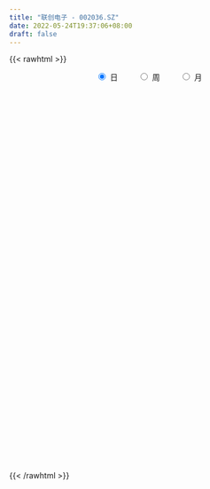 ```yaml
---
title: "联创电子 - 002036.SZ"
date: 2022-05-24T19:37:06+08:00
draft: false
---
```

{{< rawhtml >}}
    <div style="text-align: center">
        <label style="padding: 1rem;"><input style="margin-right: .5rem" type="radio" name="period" value="D" checked onclick="period_change(this)">日</label>
        <label style="padding: 1rem;"><input style="margin-right: .5rem" type="radio" name="period" value="W" onclick="period_change(this)">周</label>
        <label style="padding: 1rem;"><input style="margin-right: .5rem" type="radio" name="period" value="M" onclick="period_change(this)">月</label>
    </div>
    <div id="chart" style="height: 700px;"></div> 
    <script type="text/javascript">
        const D_v = [199397.9,359576.67,253491.12,349128.51,575316.35,659535.4300000001,442211.25,1078961.6200000001,622194.9,553415.25,416978.55,506087.97,461263.76,572277.4,394907.83,291569.44,313544.27,350469.13,414848.97,303917.7,475458.88,569251.0,412967.39,513779.82,434280.1,518807.23,441178.56,523698.65,356363.31,417857.96,627281.14,490531.82,400313.98,393046.89,399687.53,291991.25,621550.89,480058.4,719707.6899999999,564376.76,747344.15,1181029.04,1400006.48,1165500.9399999999,1005044.97,719047.74,641432.0600000001,460491.1,682921.97,782443.72,620096.6800000001,563082.4,761202.74,586565.74,525628.34,436600.91,513658.72,483476.36,585796.4399999999,469153.13,568236.61,559325.8100000001,370721.04,264479.19,413363.21,462068.97,771380.23,377935.94,295653.63,290358.85,246387.89,306336.72,703163.2,311772.28,475269.61,424785.24,371183.05,370986.09,447390.01,236289.11,285553.82,223200.96,278462.61,354009.15,356804.22,268751.06,260128.11,204460.83,427190.98,313952.32,173856.42,139341.96,165914.9,272120.96,195301.51,156141.84,167800.1,186988.08,143528.56,158812.35,257271.4,330261.28,320142.38,295035.42,198139.63,330026.72,390941.82,500291.18,269977.79,184998.86,601575.52,383040.96,652463.09,453480.17,412422.9,532524.86,442248.33,490949.13,689610.83,408132.48,423813.48,550964.25,433264.9,423789.54,346066.53,472023.53,261948.04,287882.75,692361.76,674254.37,419502.42,387291.84,453380.92,438516.02,392093.69,507445.97,330443.64,355296.1,267143.18,211631.66,235386.5,300334.51,212522.96,190479.01,307307.35,304931.42,282250.51,193075.89,276152.55,537794.36,691381.74,728214.28,585321.0699999999,379151.73,332358.75,248501.39,259733.28,325256.99,288065.34,485802.64,307593.76,403177.9,307402.93,253494.93,230675.67,513894.87,403753.75,504902.79,542774.08,372955.78,356210.24,363379.23,241472.22,252048.18,250907.52,293127.37,290636.05,572810.02,372220.9,462376.55,389666.51,278091.15,353238.58,232581.93,385536.36,295787.89,257117.58,165858.56,140767.41,220354.13,394835.95,364581.66,268432.92,230062.63,398908.72,307856.12,255909.57,192096.79,390022.91,264340.62,306141.07,364172.98,380616.55,235608.47,423977.32,367891.5,478890.51,224560.14,297141.39,191312.82,110961.85,155178.59,207798.19,240136.73,242107.27,206749.72,208919.64,147690.68,213384.46,223356.6,306601.85,286786.42,229496.02,181461.46,184824.77,310902.41,306032.33,229534.71,220335.94,203579.81,179456.89,409467.76,709816.77,396505.15,463874.06,454472.85,338060.76,234264.07,158552.5,235098.45,554307.02,344954.86,254495.83,244551.39,433397.05,211655.7,296662.65,420832.38,389074.55,397346.59]
const D_histogram = [0.0,0.0044608547,-0.0127387475,-0.0368532125,-0.0136079086,0.0177379137,0.0397329683,0.0979493782,0.1309978017,0.1303051247,0.1317841259,0.1246865125,0.130144545,0.1384222316,0.1165045813,0.0778144722,0.0584976551,0.0572700561,0.0195084392,-0.0028408611,0.0130896376,-0.0333674339,-0.0372825149,-0.1016730906,-0.1269710273,-0.1044528973,-0.0739667805,-0.0303433816,-0.0024014465,0.0212723049,0.0556594031,0.0827065758,0.0735525609,0.0828638753,0.0660576772,0.0495663941,0.0716764438,0.0821971122,0.132578174,0.1596891859,0.224036651,0.3320900904,0.4579254644,0.4640979163,0.4149464527,0.3863567224,0.369358294,0.3194691844,0.3363676371,0.2786029504,0.2236590535,0.107121465,-0.0344987952,-0.0994602973,-0.1057215525,-0.1480117574,-0.1771447537,-0.2209890069,-0.1589328357,-0.0046732283,0.0863445492,0.053621571,0.0183237758,-0.0320954989,-0.0490712819,-0.0657815961,-0.1853223996,-0.3160395535,-0.3925822623,-0.4066496733,-0.4098888061,-0.3848153113,-0.3086099703,-0.2712943277,-0.3043641724,-0.2470204292,-0.2126696184,-0.2234024666,-0.2619592424,-0.2757702975,-0.3027129817,-0.2751572117,-0.2200038363,-0.1225010188,-0.1047565312,-0.0847257927,-0.0883697257,-0.0879529284,-0.0229091966,-0.0426077775,-0.054941027,-0.0401880727,-0.0238178508,0.0202037702,0.043465126,0.046014119,0.013006324,0.0404613352,0.0462077313,0.0641062779,0.0904517044,0.1664529608,0.2098636108,0.2345603569,0.2367638629,0.2210230144,0.2588122378,0.1648471714,0.0815577054,0.0225414933,0.0500665375,0.0817755199,0.1640360714,0.2592553755,0.3340401671,0.2949706422,0.258029189,0.3431090324,0.3124416648,0.2784066043,0.2293704823,0.233606539,0.1990022842,0.2033172541,0.1624133643,0.0464398212,-0.0250965776,-0.0547625526,0.0564522621,0.1415196675,0.1664876826,0.1610327133,0.094308481,-0.0222133546,-0.0782727978,-0.2101047814,-0.2690825386,-0.2806062032,-0.3128352215,-0.3556394415,-0.3956357843,-0.3645034254,-0.3214990388,-0.2961876306,-0.2385834447,-0.1644910513,-0.1767470954,-0.1833670921,-0.1716496756,-0.1556816887,-0.0162782036,0.1862016576,0.3163459405,0.3374487453,0.2749293969,0.2181694182,0.143884965,0.1183422256,0.1167609952,0.031735941,-0.0731254922,-0.1177477589,-0.2285812379,-0.3190621974,-0.4085469926,-0.3169249103,-0.2607352877,-0.1078517676,-0.0061537685,0.0740994021,0.0484671023,-0.047404351,-0.1355796663,-0.1584785146,-0.2295228205,-0.2173681726,-0.2629741548,-0.408163639,-0.4815079751,-0.5418931239,-0.4908377529,-0.4723232203,-0.4817568167,-0.4477647855,-0.3254126504,-0.221635234,-0.1382641835,-0.0691860573,-0.0125299597,0.0142535038,0.114688825,0.1562057634,0.1984665183,0.1995969839,0.1540119459,0.1118176325,0.0469021814,-0.0091748871,-0.0829169069,-0.1394256006,-0.1307985902,-0.0802235547,-0.0632605885,-0.0853408283,-0.1522386073,-0.1029744165,-0.0036716168,0.0618085613,0.1350629305,0.170751463,0.1914834307,0.1866396171,0.1604885176,0.1085858126,0.04429219,0.0405956245,0.0073346513,-0.0089064802,-0.0353062237,-0.0678851534,-0.1075799251,-0.1691921826,-0.1630689061,-0.1680464721,-0.1589162345,-0.1474416852,-0.0888145142,-0.0539198548,-0.0483701481,-0.0582030854,-0.0604368581,-0.1246613227,-0.2043059953,-0.1702741407,-0.1238238556,-0.044939301,0.0310962932,0.0585315932,0.0890332765,0.1426293948,0.2177768054,0.2720021378,0.3058223275,0.3014086691,0.3198002465,0.3144166291,0.3128420785,0.3366370229,0.3200734269,0.2521874164]
const D_fast = [0.0,0.0055760684,-0.0148082207,-0.0481359889,-0.028292662,0.0074876386,0.0394159353,0.1221196898,0.1879175637,0.2198011678,0.2542262005,0.2783002153,0.316294384,0.3591776286,0.3663861236,0.3471496325,0.3424572292,0.3555471441,0.3226626372,0.2996031216,0.3188060296,0.2640070997,0.2507713899,0.1609625416,0.1039218481,0.1003267537,0.1123211755,0.148358729,0.1757003025,0.2046921301,0.252994079,0.3007178957,0.309952021,0.3399793042,0.3396875254,0.3355878409,0.3756170016,0.4066869479,0.4902125532,0.5572458616,0.6776024894,0.8686784515,1.1089951916,1.2311921225,1.2857772721,1.3537767224,1.4291178676,1.459096054,1.560086416,1.5719724669,1.5729433334,1.4831861111,1.3329411521,1.2431145757,1.2104229324,1.1311297881,1.0577106033,0.9586190985,0.9809420608,1.134033361,1.2466372759,1.2273196904,1.1966028392,1.1381596898,1.1089160863,1.0757603731,0.9098889697,0.7001619274,0.525473653,0.4097438237,0.3040324893,0.2329021563,0.2319550047,0.2014470654,0.0922861777,0.0878748135,0.0690582197,0.0024747549,-0.1015718316,-0.1843254611,-0.2869463906,-0.3281799235,-0.3280275072,-0.2611499444,-0.2695945896,-0.2707452992,-0.2964816638,-0.3180530985,-0.2587366659,-0.2890871911,-0.3151556974,-0.3104497612,-0.300034002,-0.2509614386,-0.2168338012,-0.2027812784,-0.2325374925,-0.1949671475,-0.1776688185,-0.1437437024,-0.0947853499,0.0228291468,0.1187056995,0.2020425348,0.2634370066,0.3029519117,0.4054441945,0.352690921,0.2897908813,0.2364100425,0.2764517211,0.3286045835,0.4518741528,0.6119073008,0.7702021341,0.8048752698,0.8324411138,1.0032982153,1.050741264,1.0863078546,1.0946143532,1.1572520446,1.1723983608,1.2275426443,1.2272420955,1.1228785077,1.0450679646,1.0017113513,1.1270392316,1.2474865539,1.3140764896,1.3488796986,1.3057325866,1.1836574123,1.1080297697,0.9236715908,0.7974231989,0.7157479835,0.6053101598,0.4735960795,0.3346907906,0.2746972932,0.23732692,0.1885914206,0.1865497454,0.2195193759,0.1630765579,0.1106147882,0.0794197859,0.0564673506,0.1918012847,0.4408315604,0.6500623284,0.7555273195,0.7617403203,0.7595226962,0.7212094842,0.7252523012,0.7528613196,0.6757702506,0.5526274444,0.4785682379,0.3105894495,0.1403429406,-0.0512786027,-0.038887748,-0.0478819473,0.0780386309,0.1781981879,0.2769762091,0.2634606848,0.1557381437,0.0336679119,-0.0288505651,-0.1572755761,-0.1994629714,-0.3108124923,-0.5580428862,-0.7517642161,-0.9476226458,-1.0192767131,-1.1188429855,-1.2487157861,-1.3266649513,-1.2856659788,-1.2372973709,-1.1884923662,-1.1367107544,-1.0831871468,-1.0528403072,-0.9237327799,-0.8431644005,-0.7512870161,-0.7002573046,-0.7073393561,-0.7215792614,-0.7747691671,-0.8331399574,-0.9276112039,-1.0189762978,-1.0430489349,-1.0125297881,-1.011381969,-1.0547974158,-1.1597548467,-1.1362342601,-1.0378493645,-0.9569170461,-0.8498969443,-0.771520546,-0.7029177207,-0.66110163,-0.6471306001,-0.6718868519,-0.725107427,-0.7186550863,-0.7500823968,-0.7685501484,-0.8037764477,-0.8533266658,-0.9199164188,-1.0238267219,-1.058470672,-1.105459856,-1.136058677,-1.161444549,-1.1250210065,-1.1036063108,-1.1101491411,-1.1345328499,-1.151875837,-1.2472656323,-1.3779868037,-1.3865234844,-1.3710291631,-1.3033794338,-1.2195697663,-1.1775015679,-1.1247415656,-1.0354880986,-0.9058964866,-0.7836706198,-0.6733948481,-0.6024563393,-0.5041147003,-0.4308941604,-0.3542581914,-0.2463039912,-0.1828492305,-0.1876883869]
const D_slow = [0.0,0.0011152137,-0.0020694732,-0.0112827763,-0.0146847535,-0.0102502751,-0.000317033,0.0241703116,0.056919762,0.0894960432,0.1224420746,0.1536137028,0.186149839,0.2207553969,0.2498815423,0.2693351603,0.2839595741,0.2982770881,0.3031541979,0.3024439826,0.305716392,0.2973745336,0.2880539048,0.2626356322,0.2308928754,0.204779651,0.1862879559,0.1787021105,0.1781017489,0.1834198251,0.1973346759,0.2180113199,0.2363994601,0.2571154289,0.2736298482,0.2860214468,0.3039405577,0.3244898358,0.3576343793,0.3975566757,0.4535658385,0.5365883611,0.6510697272,0.7670942062,0.8708308194,0.96742,1.0597595735,1.1396268696,1.2237187789,1.2933695165,1.3492842799,1.3760646461,1.3674399473,1.342574873,1.3161444849,1.2791415455,1.2348553571,1.1796081054,1.1398748964,1.1387065894,1.1602927267,1.1736981194,1.1782790634,1.1702551887,1.1579873682,1.1415419692,1.0952113693,1.0162014809,0.9180559153,0.816393497,0.7139212955,0.6177174676,0.540564975,0.4727413931,0.39665035,0.3348952427,0.2817278381,0.2258772215,0.1603874109,0.0914448365,0.0157665911,-0.0530227118,-0.1080236709,-0.1386489256,-0.1648380584,-0.1860195066,-0.208111938,-0.2301001701,-0.2358274693,-0.2464794136,-0.2602146704,-0.2702616886,-0.2762161513,-0.2711652087,-0.2602989272,-0.2487953975,-0.2455438165,-0.2354284827,-0.2238765498,-0.2078499803,-0.1852370543,-0.143623814,-0.0911579113,-0.0325178221,0.0266731436,0.0819288972,0.1466319567,0.1878437495,0.2082331759,0.2138685492,0.2263851836,0.2468290636,0.2878380814,0.3526519253,0.4361619671,0.5099046276,0.5744119249,0.660189183,0.7382995992,0.8079012502,0.8652438708,0.9236455056,0.9733960766,1.0242253902,1.0648287312,1.0764386865,1.0701645421,1.056473904,1.0705869695,1.1059668864,1.147588807,1.1878469853,1.2114241056,1.2058707669,1.1863025675,1.1337763721,1.0665057375,0.9963541867,0.9181453813,0.829235521,0.7303265749,0.6392007185,0.5588259588,0.4847790512,0.42513319,0.3840104272,0.3398236534,0.2939818803,0.2510694614,0.2121490393,0.2080794884,0.2546299028,0.3337163879,0.4180785742,0.4868109234,0.541353278,0.5773245192,0.6069100756,0.6361003244,0.6440343096,0.6257529366,0.5963159969,0.5391706874,0.459405138,0.3572683899,0.2780371623,0.2128533404,0.1858903985,0.1843519564,0.2028768069,0.2149935825,0.2031424947,0.1692475782,0.1296279495,0.0722472444,0.0179052012,-0.0478383375,-0.1498792472,-0.270256241,-0.405729522,-0.5284389602,-0.6465197653,-0.7669589694,-0.8789001658,-0.9602533284,-1.0156621369,-1.0502281828,-1.0675246971,-1.070657187,-1.0670938111,-1.0384216048,-0.999370164,-0.9497535344,-0.8998542884,-0.861351302,-0.8333968938,-0.8216713485,-0.8239650703,-0.844694297,-0.8795506972,-0.9122503447,-0.9323062334,-0.9481213805,-0.9694565876,-1.0075162394,-1.0332598435,-1.0341777477,-1.0187256074,-0.9849598748,-0.942272009,-0.8944011514,-0.8477412471,-0.8076191177,-0.7804726645,-0.769399617,-0.7592507109,-0.7574170481,-0.7596436681,-0.7684702241,-0.7854415124,-0.8123364937,-0.8546345393,-0.8954017659,-0.9374133839,-0.9771424425,-1.0140028638,-1.0362064924,-1.0496864561,-1.0617789931,-1.0763297644,-1.0914389789,-1.1226043096,-1.1736808084,-1.2162493436,-1.2472053075,-1.2584401328,-1.2506660595,-1.2360331612,-1.2137748421,-1.1781174934,-1.123673292,-1.0556727576,-0.9792171757,-0.9038650084,-0.8239149468,-0.7453107895,-0.6671002699,-0.5829410142,-0.5029226574,-0.4398758033]
const D_data = [['2021-05-13', 10.8031, 11.0128, 10.7033, 11.0228],['2021-05-14', 11.2025, 11.0827, 10.883, 11.3822],['2021-05-17', 10.9329, 10.7732, 10.7133, 11.1127],['2021-05-18', 10.7033, 10.5535, 10.4637, 10.8131],['2021-05-19', 10.5635, 11.1227, 10.4637, 11.4322],['2021-05-20', 11.0128, 11.3723, 11.0128, 11.6618],['2021-05-21', 11.4122, 11.4222, 11.2524, 11.5919],['2021-05-24', 11.4422, 12.151, 11.3323, 12.5604],['2021-05-25', 12.2808, 12.181, 11.9014, 12.3607],['2021-05-26', 12.181, 11.9613, 11.8415, 12.3707],['2021-05-27', 11.9613, 12.1111, 11.9014, 12.181],['2021-05-28', 12.1111, 12.1111, 11.9813, 12.5305],['2021-05-31', 12.151, 12.3907, 12.151, 12.7102],['2021-06-01', 12.3008, 12.6003, 12.3008, 12.84],['2021-06-02', 12.4606, 12.3208, 12.171, 12.5904],['2021-06-03', 12.3208, 12.0612, 12.0312, 12.3907],['2021-06-04', 12.0113, 12.2409, 11.9613, 12.4406],['2021-06-07', 12.42, 12.5, 12.12, 12.67],['2021-06-08', 12.35, 12.01, 11.82, 12.47],['2021-06-09', 12.2, 12.09, 11.96, 12.4],['2021-06-10', 11.98, 12.6, 11.96, 12.65],['2021-06-11', 12.57, 11.77, 11.73, 12.57],['2021-06-15', 11.85, 12.18, 11.79, 12.5],['2021-06-16', 12.15, 11.22, 11.16, 12.25],['2021-06-17', 11.36, 11.41, 11.17, 11.58],['2021-06-18', 11.4, 11.94, 11.16, 12.07],['2021-06-21', 11.96, 12.14, 11.9, 12.44],['2021-06-22', 12.19, 12.49, 11.9, 12.57],['2021-06-23', 12.49, 12.5, 12.31, 12.58],['2021-06-24', 12.56, 12.62, 12.37, 12.79],['2021-06-25', 12.54, 12.97, 12.5, 13.51],['2021-06-28', 13.1, 13.13, 13.0, 13.6],['2021-06-29', 12.98, 12.82, 12.61, 13.05],['2021-06-30', 12.8, 13.15, 12.6, 13.18],['2021-07-01', 13.5, 12.9, 12.71, 13.69],['2021-07-02', 12.79, 12.9, 12.62, 13.1],['2021-07-05', 13.0, 13.49, 12.53, 13.54],['2021-07-06', 13.39, 13.54, 13.17, 13.65],['2021-07-07', 13.35, 14.34, 13.32, 14.38],['2021-07-08', 14.26, 14.43, 14.03, 14.65],['2021-07-09', 14.5, 15.36, 14.31, 15.55],['2021-07-12', 15.8, 16.67, 15.54, 16.9],['2021-07-13', 16.76, 17.93, 16.76, 18.34],['2021-07-14', 18.18, 17.26, 17.05, 18.43],['2021-07-15', 17.14, 16.92, 16.2, 17.41],['2021-07-16', 16.9, 17.42, 16.65, 17.95],['2021-07-19', 17.66, 17.89, 17.38, 18.85],['2021-07-20', 17.48, 17.73, 17.1, 18.12],['2021-07-21', 18.01, 18.91, 17.76, 19.1],['2021-07-22', 19.0, 18.29, 17.41, 19.4],['2021-07-23', 17.65, 18.41, 17.37, 19.28],['2021-07-26', 18.0, 17.5, 17.47, 18.52],['2021-07-27', 17.8, 16.71, 16.6, 18.32],['2021-07-28', 16.71, 17.25, 16.32, 17.79],['2021-07-29', 17.92, 17.9, 17.33, 18.08],['2021-07-30', 17.84, 17.4, 17.21, 18.18],['2021-08-02', 17.7, 17.42, 17.12, 18.21],['2021-08-03', 17.27, 17.05, 16.66, 17.93],['2021-08-04', 16.91, 18.44, 16.9, 18.59],['2021-08-05', 18.44, 20.28, 18.21, 20.28],['2021-08-06', 20.2, 20.35, 19.72, 21.18],['2021-08-09', 20.27, 19.18, 18.9, 20.28],['2021-08-10', 19.18, 19.16, 18.79, 19.53],['2021-08-11', 19.16, 18.9, 18.7, 19.36],['2021-08-12', 19.0, 19.27, 18.68, 19.85],['2021-08-13', 19.57, 19.3, 19.21, 20.68],['2021-08-16', 19.24, 17.7, 17.37, 19.3],['2021-08-17', 17.63, 16.83, 16.76, 17.73],['2021-08-18', 16.86, 16.8, 16.4, 17.27],['2021-08-19', 16.7, 17.14, 16.34, 17.32],['2021-08-20', 17.0, 17.01, 16.47, 17.25],['2021-08-23', 17.16, 17.2, 16.8, 17.45],['2021-08-24', 17.0, 17.92, 15.66, 18.1],['2021-08-25', 18.0, 17.58, 17.52, 18.22],['2021-08-26', 17.67, 16.54, 16.4, 17.76],['2021-08-27', 16.54, 17.57, 16.11, 18.02],['2021-08-30', 18.15, 17.39, 17.28, 18.28],['2021-08-31', 17.32, 16.75, 16.34, 17.32],['2021-09-01', 16.75, 16.1, 15.71, 16.88],['2021-09-02', 15.92, 16.07, 15.58, 16.6],['2021-09-03', 15.83, 15.57, 15.45, 16.38],['2021-09-06', 15.65, 16.02, 15.45, 16.18],['2021-09-07', 16.02, 16.38, 15.85, 16.5],['2021-09-08', 16.35, 17.17, 16.3, 17.17],['2021-09-09', 17.0, 16.37, 16.3, 17.02],['2021-09-10', 16.33, 16.4, 16.25, 16.87],['2021-09-13', 16.38, 16.05, 15.91, 16.64],['2021-09-14', 16.21, 15.99, 15.84, 16.32],['2021-09-15', 16.1, 16.9, 16.01, 17.3],['2021-09-16', 16.75, 15.9, 15.9, 16.83],['2021-09-17', 15.95, 15.83, 15.52, 16.0],['2021-09-22', 15.61, 16.1, 15.56, 16.16],['2021-09-23', 16.09, 16.14, 16.02, 16.35],['2021-09-24', 16.14, 16.61, 16.1, 17.09],['2021-09-27', 16.77, 16.52, 16.29, 16.9],['2021-09-28', 16.48, 16.33, 16.2, 16.64],['2021-09-29', 16.25, 15.79, 15.72, 16.28],['2021-09-30', 15.97, 16.52, 15.9, 16.7],['2021-10-08', 16.8, 16.34, 16.15, 16.93],['2021-10-11', 16.47, 16.57, 16.07, 16.8],['2021-10-12', 16.55, 16.83, 16.32, 17.15],['2021-10-13', 17.09, 17.81, 16.82, 18.5],['2021-10-14', 17.82, 17.86, 17.82, 18.68],['2021-10-15', 17.5, 17.98, 17.4, 18.55],['2021-10-18', 17.98, 17.96, 17.75, 18.42],['2021-10-19', 18.24, 17.89, 17.65, 18.88],['2021-10-20', 17.9, 18.83, 17.77, 18.96],['2021-10-21', 18.88, 17.22, 17.1, 19.0],['2021-10-22', 17.6, 17.0, 16.93, 17.8],['2021-10-25', 16.98, 16.99, 16.83, 17.23],['2021-10-26', 17.75, 18.05, 17.7, 18.67],['2021-10-27', 18.4, 18.35, 18.0, 18.73],['2021-10-28', 18.66, 19.43, 18.3, 20.08],['2021-10-29', 19.81, 20.29, 19.31, 20.58],['2021-11-01', 20.34, 20.79, 19.97, 20.99],['2021-11-02', 20.56, 19.78, 19.6, 20.92],['2021-11-03', 20.0, 19.9, 19.12, 20.09],['2021-11-04', 20.24, 21.89, 20.21, 21.89],['2021-11-05', 22.3, 20.95, 20.87, 22.69],['2021-11-08', 21.0, 21.08, 20.64, 21.67],['2021-11-09', 21.48, 20.99, 20.35, 21.48],['2021-11-10', 21.46, 21.85, 20.8, 22.38],['2021-11-11', 21.77, 21.59, 21.45, 22.58],['2021-11-12', 21.36, 22.3, 21.3, 22.99],['2021-11-15', 22.3, 21.93, 21.5, 22.64],['2021-11-16', 21.69, 20.8, 20.66, 22.32],['2021-11-17', 20.96, 21.01, 20.58, 21.21],['2021-11-18', 20.99, 21.38, 20.58, 21.83],['2021-11-19', 21.18, 23.52, 21.13, 23.52],['2021-11-22', 23.3, 23.96, 23.12, 24.16],['2021-11-23', 23.86, 23.79, 23.66, 24.57],['2021-11-24', 23.73, 23.76, 23.46, 24.6],['2021-11-25', 23.75, 23.07, 22.58, 23.85],['2021-11-26', 22.4, 22.15, 21.92, 22.87],['2021-11-29', 21.8, 22.57, 21.68, 22.92],['2021-11-30', 22.7, 21.16, 20.9, 22.8],['2021-12-01', 21.18, 21.52, 21.01, 21.84],['2021-12-02', 21.4, 21.85, 20.79, 22.14],['2021-12-03', 22.0, 21.37, 21.2, 22.3],['2021-12-06', 21.28, 20.89, 20.89, 21.55],['2021-12-07', 21.07, 20.51, 20.15, 21.31],['2021-12-08', 20.65, 21.17, 20.52, 21.94],['2021-12-09', 21.17, 21.33, 20.97, 21.8],['2021-12-10', 20.99, 21.12, 20.79, 21.55],['2021-12-13', 21.94, 21.6, 21.15, 22.01],['2021-12-14', 21.36, 22.06, 21.3, 22.49],['2021-12-15', 22.03, 21.06, 20.98, 22.15],['2021-12-16', 21.04, 20.98, 20.43, 21.2],['2021-12-17', 20.82, 21.12, 20.63, 22.08],['2021-12-20', 21.35, 21.15, 21.12, 22.79],['2021-12-21', 21.5, 23.08, 21.15, 23.24],['2021-12-22', 23.13, 24.9, 22.84, 25.13],['2021-12-23', 24.5, 25.14, 24.41, 25.79],['2021-12-24', 25.1, 24.5, 24.27, 25.75],['2021-12-27', 24.51, 23.65, 23.51, 24.89],['2021-12-28', 23.87, 23.67, 23.28, 24.06],['2021-12-29', 23.66, 23.32, 22.9, 23.85],['2021-12-30', 24.0, 23.85, 23.45, 24.26],['2021-12-31', 24.0, 24.26, 23.6, 24.41],['2022-01-04', 24.45, 23.13, 22.25, 24.79],['2022-01-05', 23.0, 22.44, 21.81, 23.36],['2022-01-06', 22.33, 22.8, 21.42, 23.3],['2022-01-07', 23.0, 21.49, 21.45, 23.18],['2022-01-10', 21.11, 21.05, 20.89, 21.95],['2022-01-11', 21.21, 20.34, 20.26, 21.45],['2022-01-12', 21.1, 22.37, 21.09, 22.37],['2022-01-13', 22.6, 22.13, 21.86, 23.03],['2022-01-14', 21.9, 23.79, 21.69, 24.23],['2022-01-17', 23.54, 23.82, 23.42, 24.44],['2022-01-18', 23.64, 24.1, 23.3, 24.5],['2022-01-19', 23.96, 23.0, 22.68, 24.1],['2022-01-20', 23.1, 21.82, 21.56, 23.19],['2022-01-21', 21.95, 21.37, 21.25, 22.35],['2022-01-24', 21.1, 21.79, 21.1, 22.25],['2022-01-25', 21.73, 20.79, 20.72, 21.99],['2022-01-26', 20.71, 21.5, 20.63, 21.6],['2022-01-27', 21.32, 20.49, 20.4, 21.69],['2022-01-28', 20.52, 18.44, 18.44, 20.65],['2022-02-07', 18.84, 18.36, 18.1, 19.06],['2022-02-08', 18.2, 17.7, 17.02, 18.22],['2022-02-09', 18.03, 18.59, 17.51, 18.72],['2022-02-10', 18.56, 17.9, 17.7, 18.6],['2022-02-11', 17.8, 17.09, 16.9, 17.8],['2022-02-14', 17.23, 17.21, 16.94, 17.7],['2022-02-15', 17.51, 18.3, 17.51, 18.46],['2022-02-16', 18.67, 18.32, 18.19, 19.0],['2022-02-17', 18.42, 18.28, 17.89, 18.66],['2022-02-18', 18.1, 18.28, 18.04, 18.53],['2022-02-21', 18.3, 18.28, 18.11, 18.52],['2022-02-22', 17.99, 17.98, 17.55, 18.1],['2022-02-23', 18.04, 19.15, 18.0, 19.58],['2022-02-24', 18.93, 18.76, 18.21, 19.4],['2022-02-25', 19.18, 19.0, 18.8, 19.5],['2022-02-28', 18.86, 18.63, 18.55, 19.07],['2022-03-01', 18.75, 17.94, 17.71, 19.07],['2022-03-02', 17.68, 17.73, 17.2, 17.87],['2022-03-03', 17.91, 17.1, 17.04, 18.05],['2022-03-04', 16.9, 16.78, 16.7, 17.2],['2022-03-07', 16.6, 16.05, 15.89, 16.63],['2022-03-08', 16.19, 15.7, 15.56, 16.41],['2022-03-09', 15.87, 16.15, 15.35, 16.25],['2022-03-10', 16.6, 16.62, 16.53, 16.9],['2022-03-11', 16.36, 16.19, 15.45, 16.41],['2022-03-14', 15.89, 15.49, 15.48, 16.03],['2022-03-15', 15.3, 14.45, 14.41, 15.45],['2022-03-16', 14.88, 15.61, 14.45, 15.68],['2022-03-17', 16.15, 16.45, 15.97, 17.0],['2022-03-18', 16.3, 16.35, 15.95, 16.55],['2022-03-21', 16.39, 16.76, 16.23, 17.01],['2022-03-22', 16.65, 16.57, 16.41, 17.03],['2022-03-23', 16.75, 16.55, 16.36, 16.75],['2022-03-24', 16.38, 16.3, 16.09, 16.49],['2022-03-25', 16.55, 15.97, 15.89, 16.6],['2022-03-28', 15.8, 15.43, 15.26, 15.8],['2022-03-29', 15.57, 14.91, 14.74, 15.77],['2022-03-30', 15.14, 15.41, 15.02, 15.57],['2022-03-31', 15.41, 14.85, 14.73, 15.44],['2022-04-01', 14.79, 14.82, 14.68, 15.04],['2022-04-06', 14.69, 14.45, 14.28, 14.84],['2022-04-07', 14.6, 14.06, 14.05, 14.63],['2022-04-08', 14.0, 13.59, 13.37, 14.02],['2022-04-11', 13.41, 12.81, 12.7, 13.44],['2022-04-12', 12.98, 13.25, 12.73, 13.38],['2022-04-13', 13.03, 12.85, 12.8, 13.18],['2022-04-14', 12.98, 12.77, 12.5, 13.08],['2022-04-15', 12.45, 12.59, 12.08, 13.07],['2022-04-18', 12.46, 13.13, 12.46, 13.33],['2022-04-19', 13.18, 12.88, 12.7, 13.48],['2022-04-20', 12.8, 12.43, 12.34, 13.0],['2022-04-21', 12.44, 12.03, 11.98, 12.64],['2022-04-22', 12.03, 11.89, 11.78, 12.15],['2022-04-25', 11.55, 10.7, 10.7, 11.55],['2022-04-26', 10.9, 9.82, 9.68, 10.95],['2022-04-27', 9.76, 10.8, 9.76, 10.8],['2022-04-28', 10.95, 10.88, 10.69, 11.31],['2022-04-29', 11.11, 11.38, 10.71, 11.52],['2022-05-05', 11.5, 11.58, 11.3, 11.83],['2022-05-06', 11.15, 11.11, 11.06, 11.35],['2022-05-09', 11.13, 11.19, 11.04, 11.38],['2022-05-10', 11.01, 11.63, 11.0, 11.75],['2022-05-11', 11.68, 12.23, 11.51, 12.79],['2022-05-12', 12.22, 12.36, 12.14, 12.53],['2022-05-13', 12.48, 12.43, 12.07, 12.58],['2022-05-16', 12.65, 12.14, 12.04, 12.73],['2022-05-17', 12.05, 12.59, 11.88, 12.98],['2022-05-18', 12.62, 12.47, 12.43, 12.83],['2022-05-19', 12.2, 12.65, 12.15, 12.68],['2022-05-20', 12.66, 13.2, 12.65, 13.3],['2022-05-23', 13.2, 12.9, 12.59, 13.29],['2022-05-24', 12.88, 12.19, 12.18, 13.3]]
const W_v = [289415.31,183623.77,205812.63,235257.97,194497.66,268302.64,267258.14,742557.02,561186.4399999999,696177.4199999999,454437.61,387054.11,335279.13,347349.45,359998.57,375626.37,302641.23,334223.82,344908.9199999999,470698.14,612914.6,610384.8400000001,425542.58,461094.85,252595.8,437268.07,347453.83,249885.06,275017.3200000001,363928.65,117095.04,61514.42,868942.51,606840.1,520162.29,397804.49,374919.11,336494.68,389236.31,535002.6,411955.32,133855.04,271279.53,208444.22,313029.76,126758.6,132046.84,112398.32,139243.63,127610.21,150740.88,202751.94,259017.29,223362.05,158233.52,139194.96,141585.16,139827.14,181623.42,151821.79,148367.58,139003.86,81608.49,180864.49,374454.44,305915.78,283237.12,294537.53,429844.53,228550.11,165343.64,223835.69,142528.25,135852.5,166585.84,127984.74,329701.75,253022.07,422141.06,413848.65,1209747.5800000001,1059111.3899999999,1039685.5,1459100.9199999999,867709.6499999999,674419.61,754119.3099999999,627616.28,473218.3,955826.8299999998,543791.78,172470.66,383134.24,364205.08,364544.36,499014.18,413306.5499999999,365923.01,669798.1799999999,583345.14,595662.25,1014039.48,782336.21,814902.48,772572.04,736090.38,1310632.0900000001,1416061.1000000001,1166519.6100000001,1560994.8999999999,2103151.54,2108506.96,1531061.21,346621.83,1006281.1400000001,1852269.8400000001,1006774.6899999999,982621.5199999999,1283376.6400000001,1314426.3200000001,1390233.8,1923064.5,2667551.6400000001,4511944.8000000007,3575177.1000000001,2622162.46,1982710.1299999999,2700791.6600000001,2935092.48,2114661.96,2293154.0899999999,2486252.4699999997,3611970.7199999997,3680883.8200000003,2111086.5099999998,1884788.2499999998,1819503.03,1310171.0899999999,1015403.87,755455.1,816584.64,643080.01,808474.53,771417.8500000001,1111179.7200000002,1404418.9399999999,1902899.6899999999,3182855.2999999998,1948064.0900000001,2678804.1799999997,1291459.8199999998,2587569.1599999997,3176243.0699999998,2900229.2700000005,1654262.6799999999,1470724.7200000002,1479835.3100000001,982353.4299999999,3562004.4099999997,1756855.6800000002,1323292.6899999999,925379.5,533958.37,462790.88,197363.51,166173.91,628274.6899999999,466332.87,589617.77,1243970.6400000001,1412851.4099999999,1503788.9099999999,1126962.79,1366218.3400000001,946317.36,614079.5,610007.29,479541.82,1076674.0999999999,2449401.3600000003,1102795.96,768132.22,699255.03,388618.33,318594.41,841313.47,1062371.05,711389.3699999999,494633.06,369437.05,382287.63,239705.07,579648.3200000001,2358569.1299999999,1253161.79,506006.41,1170308.74,2279682.6600000001,3177638.29,2033562.7,2113945.6800000002,1879834.54,2366379.6200000001,1975571.47,3133037.8900000001,5470629.1699999999,3187385.5300000003,2873080.1300000004,2620321.2599999998,2069958.22,1981716.54,2221327.0499999998,1711402.0799999998,1481228.0,1379588.6599999999,577377.8200000001,706231.5299999999,143528.56,1361522.8300000001,1689377.1399999999,2275558.6000000001,2567756.0500000003,2239964.6499999999,2060282.6100000001,2372945.5700000003,1852422.5799999998,1150354.6400000001,1363717.72,2921863.1800000002,1453915.7500000002,1503977.23,1906722.01,1876791.55,1659529.1399999999,1855593.6899999999,1336882.3200000001,1388972.0699999998,1384833.8300000001,1705294.1300000001,1730927.9399999999,962392.8400000001,1045604.04,743342.9099999999,1193471.0799999998,1138939.6800000002,2434136.5900000003,572324.8300000001,1547408.6600000001,1607099.1699999999,786421.14]
const W_histogram = [0.0,-0.0213533903,-0.0133390335,-0.0288908551,-0.0208714316,0.0229025606,0.0882396343,0.1975572325,0.2349778102,0.321859512,0.332563141,0.3230463331,0.3193488303,0.2565807922,0.1692326672,0.0384562809,0.0003573389,-0.0259795164,-0.0734730645,-0.0693861359,-0.0244102777,-0.0546298129,-0.124272833,-0.2255598328,-0.2738037182,-0.3040020891,-0.3577047764,-0.3449578238,-0.3814730275,-0.381280699,-0.3639610122,-0.3371078057,-0.2004043384,-0.0569967198,0.0041806152,-0.0332289154,0.0130808931,0.050969076,0.0627459329,0.0764969702,0.0411506374,0.0168676394,-0.0194767638,-0.0486933914,-0.0673071378,-0.0856318457,-0.085765361,-0.0780406105,-0.1079477814,-0.1034366405,-0.1372910468,-0.1403146454,-0.099782849,-0.0714628243,-0.0837147312,-0.0701536981,-0.0947629022,-0.1007875836,-0.0961180222,-0.0971901476,-0.1000772357,-0.0860385905,-0.0709676342,-0.1156750913,-0.1030968892,-0.0896394746,-0.0445296329,-0.0134464107,0.0508785482,0.0561929658,0.0617345663,0.074128552,0.0723213198,0.0600368457,0.0612526897,0.0752452182,0.0974641054,0.1065277793,0.1250586305,0.1174237963,0.1732615864,0.2546543416,0.2964375873,0.3688321894,0.3978504154,0.3957534891,0.390280173,0.3696818402,0.3161387784,0.3256556624,0.2805504178,0.2051932868,0.0914086959,-0.0279096034,-0.1131646305,-0.1362279082,-0.1932726914,-0.2061164748,-0.1566404897,-0.1099008484,-0.0657421881,-0.0395784607,0.0156979874,0.0843290609,0.132536837,0.1312719691,0.2012568858,0.2298815306,0.1820117638,0.2398072499,0.3033810632,0.3694881215,0.3872776685,0.3342301719,0.2981273483,0.2679805878,0.2175263907,0.1295236469,0.1135124453,0.0397371849,-0.0424392659,-0.0818319668,-0.001440291,0.1571707247,0.1756844056,0.1197268247,0.1565585327,0.1556087402,0.1654858967,0.1621344502,0.0880180647,0.0222697717,0.0902066442,-0.0388901793,-0.1169213603,-0.2002678912,-0.3252738707,-0.4406596497,-0.5223622658,-0.5627757828,-0.5493837409,-0.5556559829,-0.5260776506,-0.4336838563,-0.3381290851,-0.3291793555,-0.2820015936,-0.1695656621,-0.1039255462,-0.0179409207,0.0279102226,0.0920114077,0.2066689981,0.1649396208,0.0811635653,0.0357712116,-0.0093855388,-0.0443670602,0.0219973557,0.0330230909,0.027191955,-0.0297469082,-0.0513063624,-0.1099810044,-0.1420755414,-0.124277933,-0.1230134917,-0.114054212,-0.1648417781,-0.0913759581,-0.0003882161,0.0534872723,0.0575811236,0.0823744851,0.0122448688,-0.0430031123,-0.0961210504,-0.1168715916,-0.1147043704,-0.0394020087,-0.0380870855,-0.0793054996,-0.113615512,-0.0854677322,-0.0392113221,-0.0240751688,0.0345323758,0.0121027165,-0.0166454652,-0.0242347636,-0.0263925372,-0.0351643492,-0.0003932427,0.0133375454,0.0762078591,0.1039692142,0.1284160531,0.1606856036,0.2180983117,0.2520830489,0.2306922328,0.2160893811,0.260897279,0.2697997119,0.4165743761,0.6155939906,0.7672388271,0.7518565777,0.883595665,0.8433570269,0.6163793737,0.4647313558,0.2038156975,0.0682302804,-0.0711931979,-0.1193973796,-0.1631493673,-0.2071889939,-0.1324799032,-0.1541581218,0.0377391516,0.1855153626,0.3415020342,0.4853831359,0.4477401802,0.3349266991,0.2139716543,0.1097210296,0.2368590291,0.2708023589,0.0824778069,0.0880799088,-0.0864823161,-0.3971671084,-0.6751471456,-0.7544206399,-0.7332679,-0.8362314693,-0.9056624836,-0.9005088177,-0.8812861796,-0.9013840364,-0.9481246313,-0.9922751286,-1.011080866,-0.9985853571,-0.9495336513,-0.7765063363,-0.5681737891,-0.4609342013]
const W_fast = [0.0,-0.0266917379,-0.0220121395,-0.0447866748,-0.0419851093,0.007514523,0.0949115054,0.2536184117,0.3497834419,0.5171300218,0.6109744359,0.6822192113,0.7583589161,0.7597360761,0.7146961179,0.5935338018,0.5555241946,0.5226924602,0.4568306459,0.4435710405,0.4824443293,0.4385673409,0.3378561125,0.1801791545,0.0634843395,-0.0427145536,-0.185843435,-0.2593359383,-0.3912193989,-0.4863472452,-0.5600178115,-0.6174415564,-0.5308391736,-0.401680735,-0.3394582462,-0.3851750057,-0.3355949739,-0.284964522,-0.2575011819,-0.224625902,-0.2496845755,-0.2697506636,-0.3109642578,-0.3523542333,-0.3877947641,-0.4275274333,-0.4491022889,-0.460887691,-0.5177818073,-0.5391298265,-0.6073069946,-0.6454092545,-0.6298231703,-0.6193688517,-0.6525494414,-0.6565268329,-0.7048267625,-0.7360483398,-0.7554082839,-0.7807779463,-0.8086843433,-0.8161553457,-0.818826298,-0.8924525279,-0.9056485481,-0.9146010022,-0.8806235687,-0.8529019491,-0.7758573532,-0.7564946942,-0.735519452,-0.7045933284,-0.6883202306,-0.6855954933,-0.6690664769,-0.6362626438,-0.5896777303,-0.5539821116,-0.5041866028,-0.4824654879,-0.3833123012,-0.2382559605,-0.122363318,0.0422393314,0.1707201613,0.2675616073,0.3596583344,0.4314804616,0.4569720944,0.547902894,0.5729352538,0.5488764446,0.4579440277,0.3316483275,0.2181021427,0.1609818881,0.055618932,-0.0087539701,0.0015618925,0.0208263218,0.048549435,0.0648185473,0.1240194923,0.213732831,0.2950748163,0.3266279407,0.4469270788,0.5330221063,0.5306552805,0.648402579,0.7878216581,0.9463007468,1.0609097109,1.0914197573,1.1298487708,1.1666971572,1.1706245578,1.1150027258,1.1273696354,1.0635286713,0.9707424041,0.9108917114,0.9909233145,1.1888270114,1.2512617936,1.2252359189,1.3012072601,1.3391596526,1.3904082833,1.4275904493,1.37547858,1.3152977299,1.4057862635,1.2669668951,1.1597053741,1.0262918704,0.8199674232,0.5944167317,0.3821235492,0.2010160866,0.0770621932,-0.0681240446,-0.1700651249,-0.1860922947,-0.1750697948,-0.248414904,-0.2717375405,-0.2016930245,-0.1620342951,-0.0805348998,-0.027706201,0.0593978361,0.2257226761,0.225228204,0.1617430398,0.125293489,0.0777903539,0.0317170674,0.1035808222,0.1228623301,0.123829183,0.0594535927,0.025067548,-0.0611023451,-0.1287157675,-0.1419876423,-0.1714765739,-0.1910308472,-0.2830288579,-0.2324070274,-0.1415163394,-0.074269033,-0.0557799008,-0.010392918,-0.0774613171,-0.1434600762,-0.220608277,-0.270576716,-0.2970855875,-0.2316337279,-0.2398405761,-0.3008853651,-0.3635992554,-0.3568184088,-0.3203648291,-0.3112474681,-0.2440068295,-0.2634108097,-0.2963203576,-0.3099683469,-0.3187242548,-0.3362871541,-0.3016143584,-0.2845491838,-0.2026269054,-0.1488732467,-0.0923223945,-0.0198814431,0.0920558429,0.1890613423,0.2253435844,0.2647630779,0.3747952956,0.4511476565,0.7020659147,1.0549840268,1.3984385702,1.5710204652,1.9236584688,2.0942590873,2.0213762775,1.9859110986,1.7759493647,1.6574215177,1.50019974,1.4221462133,1.3376068838,1.2417700087,1.2833591236,1.2231413745,1.4244734358,1.6186284874,1.8599906676,2.1252175533,2.1995096426,2.1704278364,2.1029657051,2.0261453378,2.2124980946,2.3141420141,2.1464369139,2.174058993,1.977876189,1.5678996196,1.121132796,0.8532541417,0.6910899067,0.37906847,0.0832218348,-0.1367517037,-0.3378506105,-0.5832944764,-0.8670662291,-1.1592855085,-1.4308614624,-1.6680122928,-1.8563439999,-1.877443269,-1.8111541691,-1.8191481316]
const W_slow = [0.0,-0.0053383476,-0.008673106,-0.0158958197,-0.0211136776,-0.0153880375,0.0066718711,0.0560611792,0.1148056317,0.1952705097,0.278411295,0.3591728783,0.4390100858,0.5031552839,0.5454634507,0.5550775209,0.5551668556,0.5486719765,0.5303037104,0.5129571764,0.506854607,0.4931971538,0.4621289455,0.4057389873,0.3372880578,0.2612875355,0.1718613414,0.0856218855,-0.0097463714,-0.1050665462,-0.1960567992,-0.2803337507,-0.3304348353,-0.3446840152,-0.3436388614,-0.3519460903,-0.348675867,-0.335933598,-0.3202471148,-0.3011228722,-0.2908352129,-0.286618303,-0.291487494,-0.3036608418,-0.3204876263,-0.3418955877,-0.3633369279,-0.3828470806,-0.4098340259,-0.435693186,-0.4700159477,-0.5050946091,-0.5300403213,-0.5479060274,-0.5688347102,-0.5863731347,-0.6100638603,-0.6352607562,-0.6592902617,-0.6835877986,-0.7086071076,-0.7301167552,-0.7478586637,-0.7767774366,-0.8025516589,-0.8249615275,-0.8360939358,-0.8394555384,-0.8267359014,-0.81268766,-0.7972540184,-0.7787218804,-0.7606415504,-0.745632339,-0.7303191666,-0.711507862,-0.6871418357,-0.6605098909,-0.6292452332,-0.5998892842,-0.5565738876,-0.4929103022,-0.4188009053,-0.326592858,-0.2271302541,-0.1281918819,-0.0306218386,0.0617986214,0.140833316,0.2222472316,0.2923848361,0.3436831578,0.3665353317,0.3595579309,0.3312667733,0.2972097962,0.2488916234,0.1973625047,0.1582023822,0.1307271701,0.1142916231,0.104397008,0.1083215048,0.12940377,0.1625379793,0.1953559716,0.245670193,0.3031405757,0.3486435166,0.4085953291,0.4844405949,0.5768126253,0.6736320424,0.7571895854,0.8317214225,0.8987165694,0.9530981671,0.9854790788,1.0138571901,1.0237914864,1.0131816699,0.9927236782,0.9923636055,1.0316562867,1.0755773881,1.1055090942,1.1446487274,1.1835509124,1.2249223866,1.2654559991,1.2874605153,1.2930279582,1.3155796193,1.3058570745,1.2766267344,1.2265597616,1.1452412939,1.0350763815,0.904485815,0.7637918693,0.6264459341,0.4875319384,0.3560125257,0.2475915616,0.1630592903,0.0807644515,0.0102640531,-0.0321273624,-0.058108749,-0.0625939791,-0.0556164235,-0.0326135716,0.0190536779,0.0602885831,0.0805794745,0.0895222774,0.0871758927,0.0760841276,0.0815834665,0.0898392392,0.096637228,0.0892005009,0.0763739104,0.0488786593,0.0133597739,-0.0177097093,-0.0484630823,-0.0769766352,-0.1181870798,-0.1410310693,-0.1411281233,-0.1277563053,-0.1133610244,-0.0927674031,-0.0897061859,-0.100456964,-0.1244872266,-0.1537051245,-0.1823812171,-0.1922317192,-0.2017534906,-0.2215798655,-0.2499837435,-0.2713506765,-0.2811535071,-0.2871722993,-0.2785392053,-0.2755135262,-0.2796748925,-0.2857335834,-0.2923317177,-0.301122805,-0.3012211156,-0.2978867293,-0.2788347645,-0.2528424609,-0.2207384477,-0.1805670468,-0.1260424688,-0.0630217066,-0.0053486484,0.0486736969,0.1138980166,0.1813479446,0.2854915386,0.4393900363,0.631199743,0.8191638875,1.0400628037,1.2509020604,1.4049969039,1.5211797428,1.5721336672,1.5891912373,1.5713929378,1.5415435929,1.5007562511,1.4489590026,1.4158390268,1.3772994963,1.3867342842,1.4331131249,1.5184886334,1.6398344174,1.7517694625,1.8355011372,1.8889940508,1.9164243082,1.9756390655,2.0433396552,2.063959107,2.0859790842,2.0643585051,1.965066728,1.7962799416,1.6076747816,1.4243578066,1.2152999393,0.9888843184,0.763757114,0.5434355691,0.31808956,0.0810584022,-0.16701038,-0.4197805965,-0.6694269357,-0.9068103486,-1.1009369327,-1.2429803799,-1.3582139303]
const W_data = [['2017-07-14', 10.1317, 9.3803, 9.3627, 10.2197],['2017-07-21', 9.392, 9.0457, 8.6289, 9.4038],['2017-07-28', 9.0457, 9.3627, 8.8579, 9.5975],['2017-08-04', 9.5975, 9.0281, 8.9107, 9.5975],['2017-08-11', 9.0575, 9.2805, 8.9694, 9.439],['2017-08-18', 9.3451, 9.8675, 9.2805, 10.1258],['2017-08-25', 9.8206, 10.478, 9.6797, 10.5954],['2017-09-01', 10.478, 11.6227, 10.0377, 11.6696],['2017-09-08', 11.5053, 11.3057, 11.0826, 11.9749],['2017-09-15', 11.1472, 12.509, 11.1061, 12.7673],['2017-09-22', 12.509, 12.1157, 11.9807, 13.231],['2017-09-29', 12.0981, 12.1744, 11.4759, 12.5677],['2017-10-13', 12.2331, 12.5266, 11.7929, 12.5325],['2017-10-20', 12.4797, 11.9044, 11.3879, 13.0432],['2017-10-27', 11.9749, 11.4348, 11.2881, 12.104],['2017-11-03', 11.3879, 10.4604, 10.3489, 11.564],['2017-11-10', 10.5191, 11.2587, 10.3899, 11.4407],['2017-11-17', 11.2528, 11.2998, 11.0415, 11.9749],['2017-11-24', 11.0415, 10.8713, 10.5308, 11.8575],['2017-12-01', 10.7715, 11.4172, 10.2725, 11.5816],['2017-12-08', 11.4583, 12.0981, 11.0944, 12.2566],['2017-12-15', 12.0394, 11.2352, 11.1002, 12.3153],['2017-12-22', 11.2705, 10.4663, 10.431, 11.517],['2017-12-29', 10.431, 9.5271, 9.3568, 10.525],['2018-01-05', 9.6386, 9.6386, 9.4507, 9.9438],['2018-01-12', 9.7384, 9.4625, 8.9048, 9.7736],['2018-01-19', 9.4214, 8.7052, 8.5585, 9.4214],['2018-01-26', 8.6876, 9.1631, 8.5585, 9.2277],['2018-02-02', 9.1572, 8.1946, 7.9715, 9.1572],['2018-02-09', 8.0889, 8.2415, 7.4138, 8.3941],['2018-02-14', 8.2591, 8.1828, 8.1182, 8.4235],['2018-02-23', 8.2767, 8.1065, 8.0185, 8.2767],['2018-03-02', 8.1182, 9.6679, 8.1182, 10.1493],['2018-03-09', 9.7442, 10.3606, 9.486, 10.5484],['2018-03-16', 10.4956, 9.8147, 9.6445, 10.9535],['2018-03-23', 9.8382, 8.582, 8.5233, 9.9908],['2018-03-30', 8.4998, 9.5975, 8.4117, 9.6151],['2018-04-04', 9.6034, 9.6973, 9.4507, 10.026],['2018-04-13', 9.6445, 9.5036, 9.2159, 9.9556],['2018-04-20', 9.4507, 9.6092, 9.1455, 10.0847],['2018-04-27', 9.6092, 8.9401, 8.7463, 9.6445],['2018-05-04', 9.034, 8.899, 8.6055, 9.1749],['2018-05-11', 8.4528, 8.5409, 8.4059, 8.8461],['2018-05-18', 8.5526, 8.3824, 8.2356, 8.6642],['2018-05-25', 8.4528, 8.2943, 8.1652, 8.8755],['2018-06-01', 8.2943, 8.0889, 7.9832, 8.3354],['2018-06-08', 8.13, 8.1476, 8.0419, 8.3824],['2018-06-15', 8.1417, 8.1476, 7.8365, 8.2415],['2018-06-22', 7.5841, 7.4843, 7.2377, 8.0243],['2018-06-29', 7.5899, 7.7015, 7.3551, 7.7073],['2018-07-06', 7.6721, 6.9795, 6.9795, 7.7367],['2018-07-13', 6.9912, 7.0847, 6.8372, 7.2851],['2018-07-20', 7.1024, 7.5621, 7.1024, 7.7213],['2018-07-27', 7.4855, 7.4501, 7.4266, 7.8391],['2018-08-03', 7.4501, 6.843, 6.6132, 7.4855],['2018-08-10', 6.79, 7.0258, 6.6132, 7.1142],['2018-08-17', 6.9256, 6.3656, 6.3185, 7.1495],['2018-08-24', 6.3597, 6.3479, 6.177, 6.4717],['2018-08-31', 6.3479, 6.3067, 6.3067, 6.843],['2018-09-07', 6.3362, 6.0709, 6.0591, 6.4187],['2018-09-14', 6.0827, 5.8587, 5.7291, 6.124],['2018-09-21', 5.7998, 5.9236, 5.6937, 5.9943],['2018-09-28', 5.8764, 5.8469, 5.7644, 5.9589],['2018-10-12', 5.7703, 4.8332, 4.5502, 5.7703],['2018-10-19', 4.8332, 5.2634, 4.6033, 5.2811],['2018-10-26', 5.2104, 5.1514, 4.9334, 5.5522],['2018-11-02', 5.1514, 5.5346, 5.01, 5.5405],['2018-11-09', 5.452, 5.4226, 5.3872, 5.7467],['2018-11-16', 5.4167, 5.9943, 5.399, 6.0414],['2018-11-23', 5.9707, 5.3695, 5.3518, 5.9943],['2018-11-30', 5.4049, 5.3342, 5.1338, 5.4815],['2018-12-07', 5.4756, 5.4108, 5.3342, 5.7467],['2018-12-14', 5.3695, 5.2104, 4.951, 5.4638],['2018-12-21', 5.234, 4.9864, 4.9157, 5.2752],['2018-12-28', 4.9864, 5.0689, 4.8332, 5.1397],['2019-01-04', 5.0689, 5.2222, 4.8921, 5.234],['2019-01-11', 5.2281, 5.3931, 5.1514, 5.5935],['2019-01-18', 5.3813, 5.2988, 5.1632, 5.564],['2019-01-25', 5.3047, 5.4933, 5.0571, 5.5699],['2019-02-01', 5.5287, 5.2045, 4.9628, 5.6289],['2019-02-15', 5.234, 6.1652, 5.2163, 6.4305],['2019-02-22', 6.3008, 6.955, 6.1416, 6.955],['2019-03-01', 7.3323, 6.9491, 6.737, 7.403],['2019-03-08', 7.2203, 7.8568, 6.9374, 8.3578],['2019-03-15', 8.1339, 7.8568, 7.5444, 8.4286],['2019-03-22', 7.8627, 7.8333, 7.4383, 8.0278],['2019-03-29', 7.6623, 8.0749, 7.2556, 8.1162],['2019-04-04', 8.2517, 8.1221, 7.9806, 8.3991],['2019-04-12', 8.128, 7.7979, 7.5857, 8.1751],['2019-04-19', 7.8686, 8.7527, 7.5444, 8.9531],['2019-04-26', 8.7056, 8.2517, 7.957, 8.8235],['2019-04-30', 8.3696, 7.7861, 7.6682, 8.3991],['2019-05-10', 7.4266, 6.9609, 6.4128, 7.4266],['2019-05-17', 6.7959, 6.3362, 6.289, 6.9256],['2019-05-24', 6.3067, 6.2006, 6.1299, 6.6014],['2019-05-31', 6.2065, 6.6309, 6.1475, 6.8666],['2019-06-06', 6.6603, 5.8941, 5.8234, 6.7487],['2019-06-14', 5.8941, 6.1299, 5.8528, 6.4776],['2019-06-21', 6.1063, 6.8902, 5.9589, 6.955],['2019-06-28', 6.843, 7.0306, 6.678, 7.2497],['2019-07-05', 7.2995, 7.1919, 6.9845, 7.653],['2019-07-12', 7.1919, 7.1305, 6.8231, 7.8681],['2019-07-19', 7.0767, 7.7221, 7.0306, 7.9603],['2019-07-26', 7.799, 8.283, 7.1458, 8.429],['2019-08-02', 8.2292, 8.4521, 8.0679, 8.7056],['2019-08-09', 8.4444, 8.0909, 7.6991, 8.5289],['2019-08-16', 8.1678, 9.3357, 8.1063, 9.5739],['2019-08-23', 9.4433, 9.2973, 9.0975, 10.2424],['2019-08-30', 9.1513, 8.4982, 8.4982, 9.4894],['2019-09-06', 8.3138, 10.0733, 8.1447, 10.0733],['2019-09-12', 10.5728, 10.7572, 10.4498, 11.9097],['2019-09-20', 10.9493, 11.4871, 10.6419, 12.2478],['2019-09-27', 11.4334, 11.5025, 10.1579, 11.7484],['2019-09-30', 11.5409, 10.9109, 10.7418, 11.5947],['2019-10-11', 10.7956, 11.2489, 10.2885, 11.587],['2019-10-18', 11.3488, 11.4948, 11.3335, 12.6781],['2019-10-25', 11.3949, 11.3488, 10.9109, 11.8175],['2019-11-01', 11.3104, 10.7802, 10.4575, 11.6485],['2019-11-08', 10.8801, 11.6408, 10.8571, 11.9328],['2019-11-15', 11.4948, 10.8801, 10.204, 11.4948],['2019-11-22', 10.7265, 10.4959, 10.2424, 11.587],['2019-11-29', 10.3884, 10.7956, 9.5278, 10.8571],['2019-12-06', 10.811, 12.5168, 10.6035, 12.632],['2019-12-13', 12.8548, 14.3532, 12.3093, 14.8526],['2019-12-20', 14.0535, 13.362, 13.2928, 15.0216],['2019-12-27', 13.2237, 12.6013, 12.5014, 13.969],['2020-01-03', 12.5859, 13.9843, 12.3861, 14.2225],['2020-01-10', 13.9843, 13.8998, 13.4849, 14.5606],['2020-01-17', 13.6078, 14.3608, 13.1622, 15.3367],['2020-01-23', 14.3685, 14.5222, 14.0612, 15.8822],['2020-02-07', 13.07, 13.7077, 11.9097, 13.7231],['2020-02-14', 13.4004, 13.6616, 13.2928, 14.2379],['2020-02-21', 13.8384, 15.5749, 13.7154, 15.8207],['2020-02-28', 15.5211, 13.1468, 13.07, 16.4969],['2020-03-06', 13.3389, 13.3466, 12.9855, 14.2686],['2020-03-13', 12.8933, 12.8933, 12.0173, 13.4234],['2020-03-20', 12.9317, 11.7638, 10.6803, 12.947],['2020-03-27', 11.1414, 11.0799, 10.6419, 11.8022],['2020-04-03', 10.665, 10.7188, 10.2116, 10.957],['2020-04-10', 11.1183, 10.5881, 10.542, 11.3642],['2020-04-17', 10.3961, 10.8417, 10.3115, 11.1798],['2020-04-24', 10.8724, 10.2501, 10.227, 11.0184],['2020-04-30', 10.2962, 10.3884, 9.1052, 10.4729],['2020-05-08', 10.373, 11.1644, 10.373, 11.295],['2020-05-15', 11.1952, 11.4334, 11.0876, 11.7561],['2020-05-22', 11.418, 10.3807, 10.3269, 11.7945],['2020-05-29', 10.3576, 10.7732, 10.0042, 11.6869],['2020-06-05', 10.9329, 11.8415, 10.7832, 12.6203],['2020-06-12', 12.181, 11.6219, 11.3523, 12.5005],['2020-06-19', 11.522, 12.2309, 11.1326, 12.4206],['2020-06-24', 12.4705, 12.0812, 11.9613, 12.6603],['2020-07-03', 11.9713, 12.6503, 11.8216, 12.8599],['2020-07-10', 12.6802, 13.8883, 12.6802, 14.2178],['2020-07-17', 14.0681, 12.2808, 12.0113, 14.7869],['2020-07-24', 12.4306, 11.522, 11.2624, 12.9099],['2020-07-31', 11.4821, 11.7117, 11.0228, 11.9014],['2020-08-07', 11.8815, 11.4921, 11.3723, 12.3008],['2020-08-14', 11.3623, 11.3922, 10.893, 11.6219],['2020-08-21', 11.3922, 12.7501, 11.2824, 12.8699],['2020-08-28', 12.6403, 12.3008, 11.6818, 12.7401],['2020-09-04', 12.4306, 12.1411, 11.7617, 12.7301],['2020-09-11', 12.1011, 11.3423, 11.0028, 12.3208],['2020-09-18', 11.4022, 11.552, 11.1526, 11.552],['2020-09-25', 11.6019, 10.8131, 10.7333, 11.6219],['2020-09-30', 10.8331, 10.8031, 10.6334, 10.9429],['2020-10-09', 11.1526, 11.2824, 11.0028, 11.4322],['2020-10-16', 11.3423, 11.0228, 10.8531, 11.5719],['2020-10-23', 11.0328, 11.0428, 10.7432, 11.2325],['2020-10-30', 10.923, 10.0543, 10.0244, 11.0627],['2020-11-06', 10.284, 11.552, 10.284, 11.6818],['2020-11-13', 11.6818, 12.161, 11.562, 12.3008],['2020-11-20', 12.161, 12.0911, 11.6119, 12.5305],['2020-11-27', 12.0812, 11.6518, 11.4821, 12.4606],['2020-12-04', 11.5719, 12.0312, 11.5021, 12.5205],['2020-12-11', 12.1011, 10.7432, 10.6334, 12.1411],['2020-12-18', 10.7532, 10.5635, 10.3439, 10.873],['2020-12-25', 10.5635, 10.2241, 10.1142, 10.7632],['2020-12-31', 10.2241, 10.3239, 9.9744, 10.4138],['2021-01-08', 10.4537, 10.4437, 10.1741, 11.2025],['2021-01-15', 10.9829, 11.4821, 10.873, 11.8615],['2021-01-22', 11.3922, 10.7033, 10.6234, 11.532],['2021-01-29', 10.7033, 9.9844, 9.7847, 10.913],['2021-02-05', 9.7348, 9.7548, 9.585, 10.6334],['2021-02-10', 9.7348, 10.4038, 9.595, 10.4836],['2021-02-19', 10.5835, 10.7432, 10.5136, 10.8631],['2021-02-26', 10.883, 10.4537, 10.3738, 11.4721],['2021-03-05', 10.5535, 11.1626, 10.5535, 11.3822],['2021-03-12', 11.1826, 10.2241, 10.0343, 11.2924],['2021-03-19', 10.244, 9.9645, 9.8047, 10.3439],['2021-03-26', 9.9844, 10.0743, 9.8446, 10.2141],['2021-04-02', 10.1342, 10.0543, 9.6849, 10.1641],['2021-04-09', 10.0943, 9.8746, 9.8347, 10.1442],['2021-04-16', 9.8646, 10.4337, 9.625, 10.6634],['2021-04-23', 10.7932, 10.264, 10.1442, 11.5719],['2021-04-30', 10.2041, 11.0827, 10.1442, 11.2724],['2021-05-07', 10.9629, 10.923, 10.8031, 11.4122],['2021-05-14', 10.883, 11.0827, 10.4237, 11.3822],['2021-05-21', 10.9329, 11.4222, 10.4637, 11.6618],['2021-05-28', 11.4422, 12.1111, 11.3323, 12.5604],['2021-06-04', 12.151, 12.2409, 11.9613, 12.84],['2021-06-11', 12.42, 11.77, 11.73, 12.67],['2021-06-18', 11.85, 11.94, 11.16, 12.5],['2021-06-25', 11.96, 12.97, 11.9, 13.51],['2021-07-02', 13.1, 12.9, 12.6, 13.69],['2021-07-09', 13.0, 15.36, 12.53, 15.55],['2021-07-16', 15.8, 17.42, 15.54, 18.43],['2021-07-23', 17.66, 18.41, 17.1, 19.4],['2021-07-30', 18.0, 17.4, 16.32, 18.52],['2021-08-06', 17.7, 20.35, 16.66, 21.18],['2021-08-13', 20.27, 19.3, 18.68, 20.68],['2021-08-20', 19.24, 17.01, 16.34, 19.3],['2021-08-27', 17.16, 17.57, 15.66, 18.22],['2021-09-03', 18.15, 15.57, 15.45, 18.28],['2021-09-10', 15.65, 16.4, 15.45, 17.17],['2021-09-17', 16.38, 15.83, 15.52, 17.3],['2021-09-24', 15.61, 16.61, 15.56, 17.09],['2021-09-30', 16.77, 16.52, 15.72, 16.9],['2021-10-08', 16.8, 16.34, 16.15, 16.93],['2021-10-15', 16.47, 17.98, 16.07, 18.68],['2021-10-22', 17.98, 17.0, 16.93, 19.0],['2021-10-29', 16.98, 20.29, 16.83, 20.58],['2021-11-05', 20.34, 20.95, 19.12, 22.69],['2021-11-12', 21.0, 22.3, 20.35, 22.99],['2021-11-19', 22.3, 23.52, 20.58, 23.52],['2021-11-26', 23.3, 22.15, 21.92, 24.6],['2021-12-03', 21.8, 21.37, 20.79, 22.92],['2021-12-10', 21.28, 21.12, 20.15, 21.94],['2021-12-17', 21.94, 21.12, 20.43, 22.49],['2021-12-24', 21.35, 24.5, 21.12, 25.79],['2021-12-31', 24.51, 24.26, 22.9, 24.89],['2022-01-07', 24.45, 21.49, 21.42, 24.79],['2022-01-14', 21.11, 23.79, 20.26, 24.23],['2022-01-21', 23.54, 21.37, 21.25, 24.5],['2022-01-28', 21.1, 18.44, 18.44, 22.25],['2022-02-11', 18.84, 17.09, 16.9, 19.06],['2022-02-18', 17.23, 18.28, 16.94, 19.0],['2022-02-25', 18.3, 19.0, 17.55, 19.58],['2022-03-04', 18.86, 16.78, 16.7, 19.07],['2022-03-11', 16.6, 16.19, 15.35, 16.9],['2022-03-18', 15.89, 16.35, 14.41, 17.0],['2022-03-25', 16.39, 15.97, 15.89, 17.03],['2022-04-01', 15.8, 14.82, 14.68, 15.8],['2022-04-08', 14.69, 13.59, 13.37, 14.84],['2022-04-15', 13.41, 12.59, 12.08, 13.44],['2022-04-22', 12.46, 11.89, 11.78, 13.48],['2022-04-29', 11.55, 11.38, 9.68, 11.55],['2022-05-06', 11.5, 11.11, 11.06, 11.83],['2022-05-13', 11.13, 12.43, 11.0, 12.79],['2022-05-20', 12.65, 13.2, 11.88, 13.3],['2022-05-27', 13.2, 12.19, 12.18, 13.3]]
const M_v = [1104174.8799999999,338389.97,222185.49,91596.88,84010.32,79865.62,115026.98,131099.41,99123.93,332329.52,169171.6,373648.55,254671.41,15329.33,170296.49,173942.91,181328.66,452169.11,381413.5700000001,412670.61,470457.85,741430.7800000001,357673.28,260707.78,322250.2,277337.6800000001,176585.87,312543.47,486303.1999999999,320717.99,650574.5699999999,539431.65,354844.3200000001,414528.78,138651.69,271389.83,210629.0,218737.31,170253.7,277873.8,315202.18,126876.61,217502.91,133557.99,209722.49,173957.08,182531.27,244689.4199999999,193389.7,204526.83,700947.41,1075468.53,779275.0,1047390.1900000001,895224.6,827561.9800000001,808758.2700000001,664426.66,1305509.5299999998,1403234.6100000001,873954.3799999999,527319.77,1877696.4400000002,1582492.5400000003,981065.3300000001,370227.42,1699830.3199999998,1851427.0499999996,1135633.5799999998,713214.72,1049015.73,1285325.0,871163.1099999999,542527.3199999999,1980592.6600000001,1532219.7799999998,617610.3199999998,585435.0,1150156.5999999999,528807.5299999999,691376.2100000001,863384.0299999999,793222.2299999999,652114.8600000002,347307.03,266765.56,483282.2100000001,345407.6500000001,515547.26,941346.6699999999,884853.38,383242.71,862448.3500000002,542855.91,412794.66,331757.3699999999,346166.52,367776.48,526127.3600000001,947280.85,910108.4999999999,751675.5999999999,625069.1100000001,328867.8399999999,579455.6199999999,380848.8599999999,567371.8099999999,688000.1799999999,753181.61,566051.37,976018.27,669130.0699999999,287352.9,447930.8,431495.28,594121.5399999999,209541.3699999999,405967.81,681335.21,690654.1700000002,960301.4900000001,1047919.73,893076.6399999999,1154527.26,484169.46,6083.21,3895152.2799999993,3430882.2400000002,4010094.0300000007,1616605.9400000002,2442375.96,6712184.5700000003,4982545.5200000005,2624388.3699999992,3061168.4399999999,4332955.2700000005,2377421.5200000005,1751073.8900000004,2718238.9900000002,2794884.9799999995,2912731.9700000007,3173493.0899999999,1656934.2999999998,1832143.8800000001,1498813.76,743010.92,1024116.1400000001,2014878.4899999995,1046802.2299999999,950908.3400000001,1356590.0499999998,926639.1499999999,1484520.2600000002,2278253.3000000003,1147949.8099999998,1644029.5200000003,2188683.1700000004,1450900.72,1208364.7000000002,2214161.2700000005,1672688.9100000001,1031356.1499999999,533310.0,896845.22,699491.14,520801.72,994745.8900000002,1268001.75,668802.28,1476268.1299999997,3243159.6499999994,3891164.4499999997,2772923.8500000001,1610897.8600000001,2032372.8800000004,3688321.04,4920494.5999999996,7650336.4399999995,4725764.8099999996,6033283.6399999978,14212745.4899999984,8897346.7400000002,12072261.0999999996,7514540.950000002,3650006.0799999996,5189916.2000000002,10025379.7699999996,10864832.5199999977,8182375.3800000008,3041458.3999999994,1850399.2400000002,5442985.2300000004,3860752.8299999996,5397003.6399999987,2247781.2399999998,2880615.8400000003,4570586.6299999999,7594899.8599999994,9216351.4700000007,15355811.5000000019,9635492.209999999,5113658.9499999993,5469987.1299999999,10140488.540000001,7842734.2100000009,6947019.9299999997,4811510.71,6451299.4699999988,5657580.9400000004,4513253.7999999998]
const M_histogram = [0.0,-0.0044225641,-0.005874105,-0.0159358091,-0.0308368064,-0.0315630934,-0.0384707752,-0.0478074852,-0.0541945221,-0.046002285,-0.0423792077,-0.0248016471,-0.008264313,0.0019419519,0.0123630769,0.0154967662,0.017130703,0.0301188433,0.042198858,0.0585004711,0.0835184419,0.1270227184,0.1263900444,0.1301746926,0.144146331,0.1309269228,0.1062221167,0.0929213083,0.114778327,0.1620824402,0.2761577761,0.6524803957,0.7569664394,0.7131666626,0.8036092278,0.8084888432,0.6198584161,0.3529150083,0.095998982,0.0128197069,-0.1732648441,-0.2821449311,-0.3940645289,-0.4984182014,-0.5531837665,-0.6192917331,-0.6045030283,-0.5920205403,-0.6180558557,-0.6245463913,-0.6245789368,-0.5639553575,-0.4579782799,-0.3811633276,-0.2548704608,-0.1673911303,-0.0977222976,-0.0518422917,0.0050924716,0.023738155,0.0332312782,0.0497394962,0.1042678225,0.1373149191,0.1424656367,0.1619241915,0.2432320554,0.2972306247,0.3141008665,0.2619759938,0.2738238609,0.2776557249,0.2294320003,0.2237400749,0.2685539476,0.29939408,0.2370369574,0.2332150637,0.2622216063,0.2265891699,0.2076533433,0.2184197126,0.2963078087,0.3136501289,0.1436433623,0.0396101875,-0.0357371969,-0.1669822008,-0.3176355878,-0.26160417,-0.2770065917,-0.219199768,-0.1083755419,-0.0835301101,-0.1271329592,-0.1741821417,-0.2379630127,-0.3135143482,-0.4418139063,-0.459823453,-0.4496561422,-0.3816161392,-0.3726820358,-0.3706997839,-0.302262036,-0.3365154442,-0.316518651,-0.270286877,-0.2107209132,-0.1552037107,-0.0800514116,-0.0373458359,-0.0304814711,-0.0203344442,-0.0086154857,0.0083760895,0.0264798864,0.0583623586,0.0990358883,0.1281197057,0.2149780681,0.2845101159,0.2863350782,0.2393838407,0.2171150867,0.389640519,0.753237577,0.8026172609,0.6913174512,0.6007668549,0.6031227671,1.188127525,1.3408934125,0.9395701874,0.7137490887,0.6380007445,0.3538854911,0.079411868,0.0588507916,-0.123604748,-0.0594271144,0.0410114064,-0.0059838129,-0.1548762508,-0.343778564,-0.5097005557,-0.5482172032,-0.6160950592,-0.6678850442,-0.7214299711,-0.7024963699,-0.68015623,-0.5185788682,-0.3388259267,-0.2773298681,-0.2397246863,-0.30205611,-0.3747535454,-0.3342709436,-0.3114929997,-0.3238958664,-0.3697053681,-0.4028577774,-0.4366783038,-0.4859545153,-0.5171616806,-0.5436228308,-0.5197277793,-0.4872873214,-0.4290081318,-0.2482869183,-0.0369668317,0.0888797392,0.0990618822,0.1352183413,0.257520715,0.3253238321,0.5125633229,0.6028399216,0.6326110002,0.7670941839,0.9059398098,0.8577255665,0.601636538,0.4092276125,0.287500866,0.3002010448,0.2377885155,0.2278826641,0.0973160454,-0.0442645786,-0.0405894362,-0.1224650702,-0.1954127471,-0.206879404,-0.2399075584,-0.1815913405,-0.0565527962,0.0688634256,0.4105532082,0.5562448393,0.5969868543,0.823722721,0.968201406,1.1936557352,0.8860711967,0.6420369366,0.1958079814,-0.3344234424,-0.615608559]
const M_fast = [0.0,-0.0055282051,-0.0084482723,-0.0224939287,-0.0451041276,-0.0537211879,-0.0702465635,-0.0915351448,-0.1114708122,-0.1147791464,-0.121750871,-0.1103737222,-0.0959024663,-0.0852107135,-0.0716988193,-0.0646909384,-0.0587743259,-0.0382564747,-0.0156267455,0.0152999853,0.0611975666,0.1364575227,0.1674223599,0.2037506811,0.2537589023,0.2732712249,0.2751219479,0.2850514666,0.3356030671,0.4234277904,0.6065425702,1.1459852887,1.4397129423,1.5742048312,1.8655497033,2.0725515295,2.0388857064,1.8601710507,1.6272547699,1.5472804215,1.3178796595,1.1384633398,0.9280276097,0.6990693868,0.5060078802,0.2850769803,0.1487399279,0.0132172809,-0.1673319985,-0.3299591319,-0.4861364116,-0.5665016716,-0.575019164,-0.5934950436,-0.530919792,-0.4852882441,-0.4400499858,-0.4071305528,-0.3489226716,-0.3243424494,-0.3065415067,-0.2775984147,-0.1970031327,-0.1296273064,-0.0888601796,-0.0289205769,0.1131953008,0.2415015263,0.3368969848,0.3502661105,0.4305699428,0.503815738,0.5129500135,0.5631931068,0.6751454664,0.7808341188,0.7777362355,0.8322181077,0.926780052,0.947794908,0.9807724173,1.0461437147,1.1981087629,1.2938636154,1.1597676894,1.0656370614,0.9813553778,0.8083648237,0.5783025397,0.5689329151,0.4842788454,0.4872857271,0.5710160677,0.574978972,0.4995928831,0.4089981651,0.285726541,0.1317966184,-0.1069564163,-0.2399218262,-0.342168551,-0.3695325827,-0.4537689883,-0.5444616824,-0.5515894434,-0.6699717127,-0.7291045822,-0.7504445275,-0.7435587919,-0.7268425172,-0.671703071,-0.6383339542,-0.6390899572,-0.6340265413,-0.6244614543,-0.6053758567,-0.5806520882,-0.5341790263,-0.4687465246,-0.4076327808,-0.2670299014,-0.1263703246,-0.0529615927,-0.04006687,-0.0080568524,0.2618787097,0.8137851619,1.063819161,1.1253487141,1.1849898316,1.3381264355,2.2201630747,2.7081523153,2.541721637,2.4943378106,2.5780896524,2.3824457718,2.1278251158,2.1219767372,1.9086200106,1.9579408657,2.068632238,2.0201410654,1.8325295648,1.5576826106,1.26433548,1.0887645318,0.866862911,0.6481016649,0.4141992452,0.257508754,0.1098098364,0.1417424811,0.2367889409,0.2289525325,0.2066265427,0.0687810915,-0.0976047302,-0.1406898643,-0.1957851704,-0.2891620037,-0.4273978473,-0.561264701,-0.7042548034,-0.8750196437,-1.0355172292,-1.197884087,-1.3039209803,-1.3933023528,-1.4422751962,-1.3236257122,-1.1215473335,-0.9734808279,-0.9385332143,-0.8685721699,-0.6818896175,-0.5327555423,-0.2173752209,0.0236113583,0.2115351869,0.5377919166,0.9031224949,1.0693396433,0.9636597493,0.873557727,0.8237061969,0.9114566369,0.9084912365,0.9555560512,0.8493184438,0.6966716752,0.6901994584,0.5777075569,0.4559066932,0.3927201853,0.2997151414,0.3126335241,0.4235338693,0.5661659476,1.0104940322,1.2952468731,1.4852356018,1.9179021487,2.3044311852,2.8282994481,2.7422327089,2.6587076828,2.261430723,1.6475934386,1.2125061823]
const M_slow = [0.0,-0.001105641,-0.0025741673,-0.0065581196,-0.0142673212,-0.0221580945,-0.0317757883,-0.0437276596,-0.0572762901,-0.0687768614,-0.0793716633,-0.0855720751,-0.0876381533,-0.0871526654,-0.0840618961,-0.0801877046,-0.0759050288,-0.068375318,-0.0578256035,-0.0432004858,-0.0223208753,0.0094348043,0.0410323154,0.0735759886,0.1096125713,0.142344302,0.1688998312,0.1921301583,0.2208247401,0.2613453501,0.3303847941,0.493504893,0.6827465029,0.8610381686,1.0619404755,1.2640626863,1.4190272903,1.5072560424,1.5312557879,1.5344607146,1.4911445036,1.4206082708,1.3220921386,1.1974875882,1.0591916466,0.9043687134,0.7532429563,0.6052378212,0.4507238573,0.2945872594,0.1384425252,-0.0025463141,-0.1170408841,-0.212331716,-0.2760493312,-0.3178971138,-0.3423276882,-0.3552882611,-0.3540151432,-0.3480806045,-0.3397727849,-0.3273379108,-0.3012709552,-0.2669422255,-0.2313258163,-0.1908447684,-0.1300367546,-0.0557290984,0.0227961182,0.0882901167,0.1567460819,0.2261600131,0.2835180132,0.3394530319,0.4065915188,0.4814400388,0.5406992782,0.5990030441,0.6645584457,0.7212057381,0.7731190739,0.8277240021,0.9018009543,0.9802134865,1.0161243271,1.0260268739,1.0170925747,0.9753470245,0.8959381276,0.8305370851,0.7612854371,0.7064854951,0.6793916097,0.6585090821,0.6267258423,0.5831803069,0.5236895537,0.4453109666,0.3348574901,0.2199016268,0.1074875913,0.0120835565,-0.0810869525,-0.1737618985,-0.2493274075,-0.3334562685,-0.4125859312,-0.4801576505,-0.5328378788,-0.5716388065,-0.5916516594,-0.6009881183,-0.6086084861,-0.6136920972,-0.6158459686,-0.6137519462,-0.6071319746,-0.5925413849,-0.5677824129,-0.5357524865,-0.4820079694,-0.4108804405,-0.3392966709,-0.2794507107,-0.2251719391,-0.1277618093,0.0605475849,0.2612019001,0.4340312629,0.5842229767,0.7350036684,1.0320355497,1.3672589028,1.6021514497,1.7805887218,1.940088908,2.0285602807,2.0484132477,2.0631259456,2.0322247586,2.01736798,2.0276208316,2.0261248784,1.9874058157,1.9014611747,1.7740360357,1.6369817349,1.4829579701,1.3159867091,1.1356292163,0.9600051239,0.7899660664,0.6603213493,0.5756148676,0.5062824006,0.446351229,0.3708372015,0.2771488152,0.1935810793,0.1157078293,0.0347338627,-0.0576924793,-0.1584069236,-0.2675764996,-0.3890651284,-0.5183555486,-0.6542612562,-0.7841932011,-0.9060150314,-1.0132670644,-1.0753387939,-1.0845805019,-1.0623605671,-1.0375950965,-1.0037905112,-0.9394103324,-0.8580793744,-0.7299385437,-0.5792285633,-0.4210758133,-0.2293022673,-0.0028173148,0.2116140768,0.3620232113,0.4643301144,0.5362053309,0.6112555921,0.670702721,0.727673387,0.7520023984,0.7409362538,0.7307888947,0.7001726271,0.6513194404,0.5995995893,0.5396226998,0.4942248646,0.4800866656,0.497302522,0.599940824,0.7390020338,0.8882487474,1.0941794277,1.3362297792,1.634643713,1.8561615121,2.0166707463,2.0656227416,1.982016881,1.8281147413]
const M_data = [['2004-09-30', 1.0406, 1.2459, 0.9953, 1.362],['2004-10-29', 1.2658, 1.1766, 1.076, 1.4087],['2004-11-30', 1.1681, 1.1935, 1.1426, 1.3111],['2004-12-31', 1.1935, 1.0449, 1.0364, 1.2445],['2005-01-31', 1.0336, 0.8962, 0.8934, 1.0732],['2005-02-28', 0.8934, 1.0038, 0.8934, 1.0421],['2005-03-31', 0.9982, 0.8736, 0.8523, 1.0251],['2005-04-29', 0.8722, 0.759, 0.7277, 0.9401],['2005-05-31', 0.759, 0.7051, 0.6498, 0.7692],['2005-06-30', 0.7051, 0.8435, 0.6745, 0.9441],['2005-07-29', 0.8304, 0.7722, 0.7299, 0.8596],['2005-08-31', 0.7692, 0.9659, 0.7634, 1.0198],['2005-09-30', 0.9761, 1.0198, 0.9659, 1.0679],['2005-10-31', 1.0198, 0.998, 0.9863, 1.0198],['2005-11-30', 0.9951, 1.0502, 0.9046, 1.0679],['2005-12-30', 1.0482, 0.9951, 0.9656, 1.0639],['2006-01-25', 0.9912, 0.9912, 0.9735, 1.0561],['2006-02-28', 0.9912, 1.1819, 0.9794, 1.2173],['2006-03-31', 1.1839, 1.2586, 1.1249, 1.3058],['2006-04-28', 1.2586, 1.4218, 1.1937, 1.4258],['2006-05-31', 1.4159, 1.6956, 1.3982, 1.9568],['2006-06-30', 1.6956, 2.197, 1.6902, 2.2833],['2006-07-31', 2.1809, 1.8655, 1.8601, 2.2294],['2006-08-31', 1.8762, 2.0407, 1.7307, 2.1],['2006-09-29', 2.0245, 2.3399, 2.0245, 2.3507],['2006-10-31', 2.3426, 2.1296, 2.0461, 2.4343],['2006-11-30', 2.1377, 2.0002, 1.8277, 2.1566],['2006-12-29', 2.0029, 2.1458, 1.887, 2.2375],['2007-01-31', 2.1566, 2.7227, 2.0919, 2.9599],['2007-02-28', 2.6823, 3.3751, 2.6688, 3.4721],['2007-03-30', 3.3454, 4.8685, 3.3158, 5.1219],['2007-04-30', 4.8469, 9.919, 4.8469, 10.7461],['2007-05-31', 9.9646, 8.4667, 7.9131, 10.7494],['2007-06-29', 8.5643, 7.4735, 6.1709, 10.3554],['2007-07-31', 7.493, 10.0297, 7.0013, 10.0949],['2007-08-31', 10.0916, 10.0297, 9.017, 11.1695],['2007-09-28', 10.0493, 7.8707, 7.4897, 10.2023],['2007-10-31', 7.9456, 6.2523, 5.5066, 8.1247],['2007-11-30', 6.2556, 5.3535, 5.1126, 6.4021],['2007-12-28', 5.3275, 6.871, 5.2168, 7.1315],['2008-01-31', 6.871, 5.0018, 4.8814, 7.4865],['2008-02-29', 5.0149, 5.194, 4.5004, 5.5847],['2008-03-31', 5.2168, 4.4808, 4.2398, 5.9104],['2008-04-30', 4.4808, 3.81, 3.0871, 4.6111],['2008-05-30', 3.836, 3.7384, 3.4192, 4.4222],['2008-06-30', 3.5853, 2.9373, 2.7028, 3.67],['2008-07-31', 2.8754, 3.4388, 2.7712, 3.6492],['2008-08-29', 3.3862, 3.1002, 2.847, 4.0042],['2008-09-26', 3.0969, 2.1698, 1.864, 3.0969],['2008-10-31', 2.1435, 1.8805, 1.7128, 2.3177],['2008-11-28', 1.7194, 1.4728, 1.2723, 1.8246],['2008-12-31', 1.4827, 1.9298, 1.4662, 2.3342],['2009-01-23', 1.9495, 2.5314, 1.9495, 2.7846],['2009-02-27', 2.5774, 2.3013, 2.2224, 3.0476],['2009-03-31', 2.3046, 3.1824, 2.2388, 3.1824],['2009-04-30', 3.1561, 3.064, 2.9193, 3.6393],['2009-05-27', 3.1889, 3.1136, 3.0092, 3.7741],['2009-06-30', 3.1285, 3.0191, 2.9843, 3.3573],['2009-07-31', 3.0141, 3.3673, 3.0092, 3.5115],['2009-08-31', 3.3772, 3.0539, 2.9345, 3.8348],['2009-09-30', 3.0539, 2.9893, 2.9196, 3.5911],['2009-10-30', 3.029, 3.1335, 2.9992, 3.3026],['2009-11-30', 3.0887, 3.8199, 3.034, 4.0288],['2009-12-31', 3.8298, 3.8448, 3.5762, 4.3919],['2010-01-29', 3.8497, 3.6756, 3.5911, 4.2277],['2010-02-26', 3.611, 4.0139, 3.5911, 4.0288],['2010-03-31', 4.0039, 5.2026, 3.9741, 5.2175],['2010-04-30', 5.1628, 5.4314, 4.9838, 7.406],['2010-05-31', 5.2623, 5.4016, 4.7649, 6.3068],['2010-06-30', 5.2772, 4.6804, 4.6704, 5.7],['2010-07-30', 4.6306, 5.6058, 4.3421, 5.8823],['2010-08-31', 5.5857, 5.7968, 5.5304, 6.2946],['2010-09-30', 5.8069, 5.2639, 5.1332, 6.2342],['2010-10-29', 5.3041, 5.8773, 5.0779, 5.8823],['2010-11-30', 5.8773, 6.8677, 5.7315, 7.2749],['2010-12-31', 6.8778, 7.1895, 6.5459, 8.0442],['2011-01-31', 7.1845, 6.2242, 5.6812, 7.5163],['2011-02-28', 6.2242, 7.0487, 6.0432, 7.29],['2011-03-31', 7.0487, 7.8179, 6.913, 8.195],['2011-04-29', 7.7325, 7.285, 6.8225, 7.9939],['2011-05-31', 7.2046, 7.6274, 6.8828, 8.2631],['2011-06-30', 7.466, 8.2631, 7.2642, 8.6767],['2011-07-29', 8.1975, 9.6755, 8.1268, 9.8218],['2011-08-31', 9.6251, 9.5545, 8.374, 10.0287],['2011-09-30', 9.5545, 7.1179, 6.9615, 9.61],['2011-10-31', 7.1179, 7.4206, 6.5328, 7.6123],['2011-11-30', 7.3449, 7.4408, 7.2138, 8.3791],['2011-12-30', 7.688, 6.2402, 5.8013, 7.915],['2012-01-31', 6.2452, 5.1707, 4.4796, 6.3865],['2012-02-29', 5.1758, 7.3954, 5.0295, 7.582],['2012-03-30', 7.3348, 6.5075, 6.3814, 7.8141],['2012-04-27', 6.5075, 7.4458, 6.4571, 7.5165],['2012-05-31', 7.5215, 8.5355, 6.8203, 8.9441],['2012-06-29', 8.485, 7.8444, 7.582, 8.828],['2012-07-31', 7.8444, 6.9426, 6.5732, 8.4151],['2012-08-31', 6.8717, 6.6187, 6.4922, 7.5548],['2012-09-28', 6.6187, 6.0216, 5.7332, 7.5801],['2012-10-31', 6.0823, 5.3435, 5.2221, 6.1481],['2012-11-30', 5.4043, 3.8812, 3.8002, 5.5004],['2012-12-31', 3.8812, 4.544, 3.618, 4.6756],['2013-01-31', 4.5643, 4.5339, 4.3821, 5.212],['2013-02-28', 4.5339, 5.1462, 4.458, 5.5966],['2013-03-29', 5.131, 4.3062, 4.3011, 5.3537],['2013-04-26', 4.3163, 3.9318, 3.9014, 4.4024],['2013-05-31', 3.9318, 4.6554, 3.9014, 4.7616],['2013-06-28', 4.6554, 3.1626, 3.0412, 4.6908],['2013-07-31', 3.1626, 3.4883, 3.1221, 4.0442],['2013-08-30', 3.5189, 3.6974, 3.4679, 4.3297],['2013-09-30', 3.6923, 3.8861, 3.575, 4.5133],['2013-10-31', 3.9014, 3.9218, 3.4628, 4.136],['2013-11-29', 3.8912, 4.345, 3.5801, 4.4929],['2013-12-31', 4.2328, 4.1258, 3.9677, 4.4419],['2014-01-30', 4.1207, 3.6974, 3.6362, 4.1462],['2014-02-28', 3.6974, 3.677, 3.5801, 4.085],['2014-03-31', 3.6821, 3.6566, 3.626, 3.9983],['2014-04-30', 3.6617, 3.7127, 3.626, 4.1003],['2014-05-30', 3.7025, 3.7487, 3.6464, 3.8257],['2014-06-30', 3.7487, 4.0055, 3.6665, 4.0722],['2014-07-31', 4.0311, 4.293, 3.9336, 4.3495],['2014-08-29', 4.293, 4.3495, 4.139, 4.5806],['2014-09-30', 4.4009, 5.4536, 4.3649, 5.5306],['2014-10-31', 5.4536, 5.7978, 4.9606, 6.1017],['2014-11-28', 5.7569, 5.3185, 5.1549, 5.9147],['2014-12-31', 5.3185, 4.7516, 4.7282, 5.5172],['2015-01-30', 4.7984, 5.0205, 4.7516, 5.225],['2015-05-29', 5.5231, 8.0888, 5.5231, 8.0888],['2015-06-30', 8.8954, 12.3936, 8.8954, 18.7161],['2015-07-31', 11.9783, 10.2237, 7.8432, 12.8556],['2015-08-31', 10.0014, 8.6913, 7.6619, 13.6803],['2015-09-30', 8.7147, 8.9954, 7.0185, 9.0539],['2015-10-30', 9.8962, 10.4986, 9.0013, 11.2999],['2015-11-30', 10.1769, 20.2427, 9.9488, 21.4066],['2015-12-31', 20.1257, 18.0143, 14.7389, 20.1257],['2016-01-29', 18.0669, 11.5221, 11.0542, 18.3594],['2016-02-29', 11.6917, 12.9258, 11.294, 16.8445],['2016-03-31', 12.9258, 14.7974, 12.3292, 15.4934],['2016-04-29', 14.7389, 11.8906, 11.6742, 15.0138],['2016-05-31', 11.9783, 10.9606, 9.7441, 13.0954],['2016-06-30', 11.0308, 13.692, 10.2412, 14.3939],['2016-07-29', 13.5107, 11.378, 11.1437, 14.0312],['2016-08-31', 11.3311, 14.3644, 10.8099, 15.6293],['2016-09-30', 14.5811, 15.5473, 13.855, 16.5487],['2016-10-31', 15.8167, 14.1478, 13.9955, 16.9293],['2016-11-30', 14.1888, 12.5608, 12.2563, 14.7334],['2016-12-30', 12.5608, 11.2198, 10.5406, 13.2753],['2017-01-26', 11.2433, 10.4644, 9.5509, 11.4658],['2017-02-28', 10.9271, 11.3252, 10.3942, 11.8464],['2017-03-31', 11.3252, 10.4234, 10.0721, 12.268],['2017-04-28', 10.4703, 9.9843, 9.4631, 10.8568],['2017-05-31', 9.9843, 9.2933, 8.8424, 10.4469],['2017-06-30', 9.2933, 9.6855, 8.614, 11.0709],['2017-07-31', 9.709, 9.4097, 8.6289, 10.3899],['2017-08-31', 9.392, 11.2763, 8.9107, 11.6696],['2017-09-29', 11.4642, 12.1744, 11.0709, 13.231],['2017-10-31', 12.2331, 11.1765, 11.0357, 13.0432],['2017-11-30', 11.1237, 11.0063, 10.2725, 11.9749],['2017-12-29', 10.93, 9.5271, 9.3568, 12.3153],['2018-01-31', 9.6386, 8.805, 8.4822, 9.9438],['2018-02-28', 8.7463, 9.8851, 7.4138, 9.9497],['2018-03-30', 9.7501, 9.5975, 8.4117, 10.9535],['2018-04-27', 9.6034, 8.9401, 8.7463, 10.0847],['2018-05-31', 9.034, 8.083, 7.9832, 9.1749],['2018-06-29', 8.083, 7.7015, 7.2377, 8.3824],['2018-07-31', 7.6721, 7.1436, 6.8372, 7.8391],['2018-08-31', 7.1672, 6.3067, 6.177, 7.2733],['2018-09-28', 6.3362, 5.8469, 5.6937, 6.4187],['2018-10-31', 5.7703, 5.2399, 4.5502, 5.7703],['2018-11-30', 5.3931, 5.3342, 5.1338, 6.0414],['2018-12-28', 5.4756, 5.0689, 4.8332, 5.7467],['2019-01-31', 5.0689, 5.1338, 4.8921, 5.6289],['2019-02-28', 5.1338, 6.8961, 5.0984, 7.403],['2019-03-29', 6.9432, 8.0749, 6.737, 8.4286],['2019-04-30', 8.2517, 7.7861, 7.5444, 8.9531],['2019-05-31', 7.4266, 6.6309, 6.1299, 7.4266],['2019-06-28', 6.6603, 7.0306, 5.8234, 7.2497],['2019-07-31', 7.2995, 8.5596, 6.8231, 8.7056],['2019-08-30', 8.4674, 8.4982, 7.6991, 10.2424],['2019-09-30', 8.3138, 10.9109, 8.1447, 12.2478],['2019-10-31', 10.7956, 10.8033, 10.2885, 12.6781],['2019-11-29', 10.6419, 10.7956, 9.5278, 11.9328],['2019-12-31', 10.811, 13.07, 10.6035, 15.0216],['2020-01-23', 13.216, 14.5222, 13.0316, 15.8822],['2020-02-28', 13.07, 13.1468, 11.9097, 16.4969],['2020-03-31', 13.3389, 10.3423, 10.2193, 14.2686],['2020-04-30', 10.2885, 10.3884, 9.1052, 11.3642],['2020-05-29', 10.373, 10.7732, 10.0042, 11.7945],['2020-06-30', 10.9329, 12.4805, 10.7832, 12.6603],['2020-07-31', 12.4805, 11.7117, 11.0228, 14.7869],['2020-08-31', 11.8815, 12.4606, 10.893, 12.8699],['2020-09-30', 12.3707, 10.8031, 10.6334, 12.6403],['2020-10-30', 11.1526, 10.0543, 10.0244, 11.5719],['2020-11-30', 10.284, 11.5719, 10.284, 12.5305],['2020-12-31', 11.6219, 10.3239, 9.9744, 12.5205],['2021-01-29', 10.4537, 9.9844, 9.7847, 11.8615],['2021-02-26', 9.7348, 10.4537, 9.585, 11.4721],['2021-03-31', 10.5535, 9.9645, 9.6849, 11.3822],['2021-04-30', 9.9645, 11.0827, 9.625, 11.5719],['2021-05-31', 10.9629, 12.3907, 10.4237, 12.7102],['2021-06-30', 12.3008, 13.15, 11.16, 13.6],['2021-07-30', 13.5, 17.4, 12.53, 19.4],['2021-08-31', 17.7, 16.75, 15.66, 21.18],['2021-09-30', 16.75, 16.52, 15.45, 17.3],['2021-10-29', 16.8, 20.29, 16.07, 20.58],['2021-11-30', 20.34, 21.16, 19.12, 24.6],['2021-12-31', 21.18, 24.26, 20.15, 25.79],['2022-01-28', 24.45, 18.44, 18.44, 24.79],['2022-02-28', 18.84, 18.63, 16.9, 19.58],['2022-03-31', 18.75, 14.85, 14.41, 19.07],['2022-04-29', 14.79, 11.38, 9.68, 15.04],['2022-05-31', 11.5, 12.19, 11.0, 13.3]]
        const D_a = [null,null,null,null,null,null,null,null,null,null,null,null,null,12.84,null,null,null,null,null,null,null,null,null,11.16,null,null,null,null,null,null,null,null,null,null,null,null,null,null,null,null,null,null,null,null,null,null,null,null,null,19.4,null,null,null,16.32,null,null,null,null,null,null,21.18,null,null,null,null,null,null,null,null,null,null,null,null,null,null,null,null,null,null,null,15.45,null,null,null,null,null,null,null,17.3,null,null,null,null,null,null,null,15.72,null,null,null,null,null,null,null,null,null,null,null,null,null,null,null,null,null,null,null,null,null,null,null,null,null,null,null,null,null,null,null,null,null,null,24.6,null,null,null,null,null,null,null,null,20.15,null,null,null,null,null,null,null,null,null,null,null,25.79,null,null,null,null,null,null,null,null,null,null,null,20.26,null,null,null,null,24.5,null,null,null,null,null,null,null,null,null,null,null,null,16.9,null,null,null,null,null,null,null,19.58,null,null,null,null,null,null,null,null,null,null,null,null,null,14.41,null,null,null,null,17.03,null,null,null,null,null,null,null,null,null,null,null,null,null,null,null,null,null,null,null,null,null,null,9.68,null,null,null,null,null,null,null,null,null,null,null,null,null,null,13.3,null,null]
const W_a = [null,8.6289,null,null,null,null,null,null,null,null,13.231,null,null,null,null,null,null,null,null,null,null,null,null,null,null,null,null,null,null,7.4138,null,null,null,null,10.9535,null,null,null,null,null,null,null,null,null,null,null,null,null,null,null,null,null,null,null,null,null,null,null,null,null,null,null,null,4.5502,null,null,null,null,6.0414,null,null,null,null,null,4.8332,null,null,null,null,null,null,null,null,null,8.4286,null,null,null,null,null,null,null,null,null,null,null,5.8234,null,null,null,null,null,null,null,null,null,null,null,null,null,null,null,null,null,null,12.6781,null,null,null,null,null,9.5278,null,null,null,null,null,null,null,null,null,null,null,16.4969,null,null,null,null,null,null,null,null,9.1052,null,null,null,null,null,null,null,null,null,null,14.7869,null,null,null,null,null,null,null,null,null,null,null,null,null,null,10.0244,null,null,null,null,12.5205,null,null,null,null,null,null,null,null,9.585,null,null,null,null,null,null,null,null,null,null,null,null,null,null,null,null,null,null,null,null,null,null,null,null,null,null,null,null,null,null,null,null,null,null,null,null,null,null,null,null,null,null,null,null,null,25.79,null,null,null,null,null,null,null,null,null,null,null,null,null,null,null,null,9.68,null,null,null,null]
const M_a = [null,1.4087,null,null,null,null,null,null,0.6498,null,null,null,null,null,null,null,null,null,null,null,null,null,null,null,null,null,null,null,null,null,null,null,null,null,null,11.1695,null,null,null,null,null,null,null,null,null,null,null,null,null,null,1.2723,null,null,null,null,null,null,null,null,null,null,null,null,null,null,null,null,7.406,null,null,null,null,null,5.0779,null,null,null,null,null,null,null,null,null,10.0287,null,null,null,null,null,null,null,null,null,null,null,null,null,null,null,null,null,null,null,null,null,3.0412,null,null,null,null,null,null,null,null,null,null,null,null,null,null,null,null,null,null,null,null,null,null,null,null,null,21.4066,null,null,null,null,null,null,null,null,null,null,null,null,null,null,null,null,null,null,null,null,null,null,null,null,null,null,null,null,null,null,null,null,null,null,4.5502,null,null,null,null,null,null,null,null,null,null,null,null,null,null,null,16.4969,null,null,null,null,null,null,null,null,null,null,null,9.585,null,null,null,null,null,null,null,null,null,25.79,null,null,null,null,null]
        const D_b = [[{ coord: ['2021-07-22', 19.4] }, { coord: ['2021-09-29', 16.32] }],[{ coord: ['2021-11-24', 24.6] }, { coord: ['2022-01-18', 20.26] }],[{ coord: ['2022-02-11', 17.03] }, { coord: ['2022-03-22', 16.9] }]]
const W_b = [[{ coord: ['2017-07-21', 10.9535] }, { coord: ['2018-03-16', 8.6289] }],[{ coord: ['2018-10-12', 6.0414] }, { coord: ['2019-06-06', 4.8332] }],[{ coord: ['2019-10-18', 12.6781] }, { coord: ['2021-12-24', 9.5278] }]]
const M_b = [[{ coord: ['2004-10-29', 1.4087] }, { coord: ['2008-11-28', 1.2723] }],[{ coord: ['2010-04-30', 7.406] }, { coord: ['2018-10-31', 5.0779] }]]
    </script>
{{< /rawhtml >}}